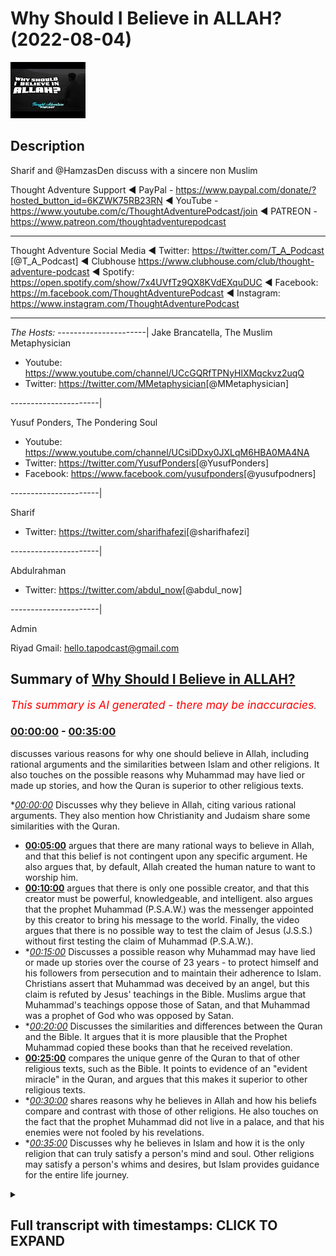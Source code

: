 # Why Should I Believe in ALLAH? (2022-08-04)

![alt Why Should I Believe in ALLAH?](jdS2lYUATtQ.jpg "Why Should I Believe in ALLAH?")

## Description

Sharif and @HamzasDen discuss with a sincere non Muslim

Thought Adventure Support
◄ PayPal - https://www.paypal.com/donate/?hosted_button_id=6KZWK75RB23RN 
◄ YouTube - https://www.youtube.com/c/ThoughtAdventurePodcast/join
◄ PATREON - https://www.patreon.com/thoughtadventurepodcast
____________________________________________________________________

Thought Adventure Social Media
◄ Twitter: https://twitter.com/T_A_Podcast​​ [@T_A_Podcast]
◄ Clubhouse https://www.clubhouse.com/club/thought-adventure-podcast
◄ Spotify: https://open.spotify.com/show/7x4UVfTz9QX8KVdEXquDUC
◄ Facebook: https://m.facebook.com/ThoughtAdventurePodcast
◄ Instagram: https://www.instagram.com/ThoughtAdventurePodcast​

----------------------------------------------------------------

*The Hosts:*
----------------------|
Jake Brancatella, The Muslim Metaphysician

- Youtube: https://www.youtube.com/channel/UCcGQRfTPNyHlXMqckvz2uqQ
- Twitter:  https://twitter.com/MMetaphysician​​ [@MMetaphysician]

----------------------|

Yusuf Ponders, The Pondering Soul

- Youtube: https://www.youtube.com/channel/UCsiDDxy0JXLqM6HBA0MA4NA
- Twitter: https://twitter.com/YusufPonders​​ [@YusufPonders]
- Facebook: https://www.facebook.com/yusufponders​ [@yusufpodners]

----------------------|

Sharif

- Twitter: https://twitter.com/sharifhafezi​​ [@sharifhafezi]

----------------------|

Abdulrahman

- Twitter: https://twitter.com/abdul_now​ [@abdul_now]

----------------------|

Admin

Riyad 
Gmail: hello.tapodcast@gmail.com

## Summary of [Why Should I Believe in ALLAH?](https://www.youtube.com/watch?v=jdS2lYUATtQ)


*<span style="color:red; font-size:125%">This summary is AI generated - there may be inaccuracies</span>. [](/)*

### [00:00:00](https://www.youtube.com/watch?v=jdS2lYUATtQ&t=0) - [00:35:00](https://www.youtube.com/watch?v=jdS2lYUATtQ&t=2100)

 discusses various reasons for why one should believe in Allah, including rational arguments and the similarities between Islam and other religions. It also touches on the possible reasons why Muhammad may have lied or made up stories, and how the Quran is superior to other religious texts.

**[00:00:00](https://www.youtube.com/watch?v=jdS2lYUATtQ&t=0)* Discusses why they believe in Allah, citing various rational arguments. They also mention how Christianity and Judaism share some similarities with the Quran.
* **[00:05:00](https://www.youtube.com/watch?v=jdS2lYUATtQ&t=300)** argues that there are many rational ways to believe in Allah, and that this belief is not contingent upon any specific argument. He also argues that, by default, Allah created the human nature to want to worship him.
* **[00:10:00](https://www.youtube.com/watch?v=jdS2lYUATtQ&t=600)**  argues that there is only one possible creator, and that this creator must be powerful, knowledgeable, and intelligent.  also argues that the prophet Muhammad (P.S.A.W.) was the messenger appointed by this creator to bring his message to the world. Finally, the video argues that there is no possible way to test the claim of Jesus (J.S.S.) without first testing the claim of Muhammad (P.S.A.W.).
* **[00:15:00](https://www.youtube.com/watch?v=jdS2lYUATtQ&t=900)* Discusses a possible reason why Muhammad may have lied or made up stories over the course of 23 years - to protect himself and his followers from persecution and to maintain their adherence to Islam. Christians assert that Muhammad was deceived by an angel, but this claim is refuted by Jesus' teachings in the Bible. Muslims argue that Muhammad's teachings oppose those of Satan, and that Muhammad was a prophet of God who was opposed by Satan.
* **[00:20:00](https://www.youtube.com/watch?v=jdS2lYUATtQ&t=1200)* Discusses the similarities and differences between the Quran and the Bible. It argues that it is more plausible that the Prophet Muhammad copied these books than that he received revelation.
* **[00:25:00](https://www.youtube.com/watch?v=jdS2lYUATtQ&t=1500)**  compares the unique genre of the Quran to that of other religious texts, such as the Bible. It points to evidence of an "evident miracle" in the Quran, and argues that this makes it superior to other religious texts.
* **[00:30:00](https://www.youtube.com/watch?v=jdS2lYUATtQ&t=1800)* shares reasons why he believes in Allah and how his beliefs compare and contrast with those of other religions. He also touches on the fact that the prophet Muhammad did not live in a palace, and that his enemies were not fooled by his revelations.
* **[00:35:00](https://www.youtube.com/watch?v=jdS2lYUATtQ&t=2100)* Discusses why he believes in Islam and how it is the only religion that can truly satisfy a person's mind and soul. Other religions may satisfy a person's whims and desires, but Islam provides guidance for the entire life journey.

<details><summary><h2>Full transcript with timestamps: CLICK TO EXPAND</h2></summary>

[0:00:00](https://youtu.be/jdS2lYUATtQ?t=0) hmm uh why do i believe in god because i  
[0:00:02](https://youtu.be/jdS2lYUATtQ?t=2) think it's  
[0:00:03](https://youtu.be/jdS2lYUATtQ?t=3) obvious it's rational  
[0:00:05](https://youtu.be/jdS2lYUATtQ?t=5) you know there's many different rational  
[0:00:08](https://youtu.be/jdS2lYUATtQ?t=8) arguments that justifies belief in the  
[0:00:09](https://youtu.be/jdS2lYUATtQ?t=9) creator so  
[0:00:11](https://youtu.be/jdS2lYUATtQ?t=11) yes if you want me to go for a whole  
[0:00:13](https://youtu.be/jdS2lYUATtQ?t=13) list of points and positions as to why i  
[0:00:16](https://youtu.be/jdS2lYUATtQ?t=16) believe it's rational  
[0:00:18](https://youtu.be/jdS2lYUATtQ?t=18) i can do but i think  
[0:00:21](https://youtu.be/jdS2lYUATtQ?t=21) there's a lot of strong rational  
[0:00:22](https://youtu.be/jdS2lYUATtQ?t=22) reasonable arguments  
[0:00:24](https://youtu.be/jdS2lYUATtQ?t=24) that make it very compelling and  
[0:00:26](https://youtu.be/jdS2lYUATtQ?t=26) convincing that a creator exists  
[0:00:37](https://youtu.be/jdS2lYUATtQ?t=37) equipment wasn't working my mic was not  
[0:00:39](https://youtu.be/jdS2lYUATtQ?t=39) working like i couldn't hear you well no  
[0:00:41](https://youtu.be/jdS2lYUATtQ?t=41) it's not my mic wasn't working i  
[0:00:42](https://youtu.be/jdS2lYUATtQ?t=42) couldn't hear you guys so it was okay  
[0:00:44](https://youtu.be/jdS2lYUATtQ?t=44) that's why cuz my bad i didn't really  
[0:00:46](https://youtu.be/jdS2lYUATtQ?t=46) mean that  
[0:00:47](https://youtu.be/jdS2lYUATtQ?t=47) um so like i've been like learning about  
[0:00:51](https://youtu.be/jdS2lYUATtQ?t=51) islam or whatever i just kind of like  
[0:00:52](https://youtu.be/jdS2lYUATtQ?t=52) got introduced to it or whatever  
[0:00:55](https://youtu.be/jdS2lYUATtQ?t=55) and i had like a few questions you know  
[0:00:57](https://youtu.be/jdS2lYUATtQ?t=57) is that fine if i ask them  
[0:01:00](https://youtu.be/jdS2lYUATtQ?t=60) ask your best question okay so why do  
[0:01:03](https://youtu.be/jdS2lYUATtQ?t=63) you guys personally believe in god like  
[0:01:05](https://youtu.be/jdS2lYUATtQ?t=65) just personally saying like  
[0:01:09](https://youtu.be/jdS2lYUATtQ?t=69) okay  
[0:01:11](https://youtu.be/jdS2lYUATtQ?t=71) why do i believe in or whatever why do  
[0:01:12](https://youtu.be/jdS2lYUATtQ?t=72) you believe in god  
[0:01:14](https://youtu.be/jdS2lYUATtQ?t=74) uh why do i believe in god because i  
[0:01:16](https://youtu.be/jdS2lYUATtQ?t=76) think it's  
[0:01:17](https://youtu.be/jdS2lYUATtQ?t=77) obvious it's rational  
[0:01:19](https://youtu.be/jdS2lYUATtQ?t=79) you know there's many different rational  
[0:01:22](https://youtu.be/jdS2lYUATtQ?t=82) arguments that justifies belief in the  
[0:01:23](https://youtu.be/jdS2lYUATtQ?t=83) creator so  
[0:01:25](https://youtu.be/jdS2lYUATtQ?t=85) yes if you want me to go for a whole  
[0:01:27](https://youtu.be/jdS2lYUATtQ?t=87) list of points and  
[0:01:29](https://youtu.be/jdS2lYUATtQ?t=89) positions as to why i believe it's  
[0:01:31](https://youtu.be/jdS2lYUATtQ?t=91) rational  
[0:01:32](https://youtu.be/jdS2lYUATtQ?t=92) i can do but i think uh  
[0:01:35](https://youtu.be/jdS2lYUATtQ?t=95) there's a lot of strong rational  
[0:01:36](https://youtu.be/jdS2lYUATtQ?t=96) reasonable arguments  
[0:01:38](https://youtu.be/jdS2lYUATtQ?t=98) that make it very compelling and  
[0:01:40](https://youtu.be/jdS2lYUATtQ?t=100) convincing that a creator exists what  
[0:01:43](https://youtu.be/jdS2lYUATtQ?t=103) would be like your strongest point i i  
[0:01:46](https://youtu.be/jdS2lYUATtQ?t=106) just like one of you so i i use like i  
[0:01:49](https://youtu.be/jdS2lYUATtQ?t=109) use i think what it is is that when you  
[0:01:51](https://youtu.be/jdS2lYUATtQ?t=111) whenever you look at any argument or any  
[0:01:53](https://youtu.be/jdS2lYUATtQ?t=113) position you want to look at it from all  
[0:01:56](https://youtu.be/jdS2lYUATtQ?t=116) different sides so  
[0:01:58](https://youtu.be/jdS2lYUATtQ?t=118) we have like various cosmological  
[0:01:59](https://youtu.be/jdS2lYUATtQ?t=119) arguments for the existence of god  
[0:02:01](https://youtu.be/jdS2lYUATtQ?t=121) transcendental arguments with the  
[0:02:02](https://youtu.be/jdS2lYUATtQ?t=122) existence of god you've got the various  
[0:02:05](https://youtu.be/jdS2lYUATtQ?t=125) um arguments based upon like how how we  
[0:02:09](https://youtu.be/jdS2lYUATtQ?t=129) have this previous information that  
[0:02:11](https://youtu.be/jdS2lYUATtQ?t=131) couldn't have arise except through the  
[0:02:13](https://youtu.be/jdS2lYUATtQ?t=133) uh through allah giving us the ability  
[0:02:15](https://youtu.be/jdS2lYUATtQ?t=135) to have this previous information that's  
[0:02:17](https://youtu.be/jdS2lYUATtQ?t=137) a complicated argument but i don't want  
[0:02:18](https://youtu.be/jdS2lYUATtQ?t=138) to go down that route at the moment  
[0:02:20](https://youtu.be/jdS2lYUATtQ?t=140) you've got arguments about the quran  
[0:02:22](https://youtu.be/jdS2lYUATtQ?t=142) about the prophecies about the  
[0:02:24](https://youtu.be/jdS2lYUATtQ?t=144) linguistic miracle you've got uh  
[0:02:27](https://youtu.be/jdS2lYUATtQ?t=147) evidences from the prophecies from the  
[0:02:29](https://youtu.be/jdS2lYUATtQ?t=149) prophet muhammad sallallahu alaihi  
[0:02:31](https://youtu.be/jdS2lYUATtQ?t=151) wasallam you look at his life you look  
[0:02:33](https://youtu.be/jdS2lYUATtQ?t=153) at what he did you look at the impact of  
[0:02:34](https://youtu.be/jdS2lYUATtQ?t=154) his message you take all of these  
[0:02:36](https://youtu.be/jdS2lYUATtQ?t=156) arguments together and you have a very  
[0:02:39](https://youtu.be/jdS2lYUATtQ?t=159) strong and compelling case that there  
[0:02:40](https://youtu.be/jdS2lYUATtQ?t=160) exists one creator allah  
[0:02:43](https://youtu.be/jdS2lYUATtQ?t=163) and that the prophet muhammad sallallahu  
[0:02:45](https://youtu.be/jdS2lYUATtQ?t=165) alaihi wasallam uh is a true prophet  
[0:02:48](https://youtu.be/jdS2lYUATtQ?t=168) from allah yeah so it's not just like  
[0:02:50](https://youtu.be/jdS2lYUATtQ?t=170) this one argument and that's it  
[0:02:54](https://youtu.be/jdS2lYUATtQ?t=174) it's a very simple syllogism  
[0:02:56](https://youtu.be/jdS2lYUATtQ?t=176) because as human beings we when we  
[0:02:58](https://youtu.be/jdS2lYUATtQ?t=178) investigate things we try to investigate  
[0:02:59](https://youtu.be/jdS2lYUATtQ?t=179) it from different angles and different  
[0:03:01](https://youtu.be/jdS2lYUATtQ?t=181) uh points of view and then from that we  
[0:03:03](https://youtu.be/jdS2lYUATtQ?t=183) get this conviction uncertainty  
[0:03:07](https://youtu.be/jdS2lYUATtQ?t=187) right  
[0:03:08](https://youtu.be/jdS2lYUATtQ?t=188) um  
[0:03:10](https://youtu.be/jdS2lYUATtQ?t=190) another uh question i had about  
[0:03:12](https://youtu.be/jdS2lYUATtQ?t=192) islam and like  
[0:03:15](https://youtu.be/jdS2lYUATtQ?t=195) what kind of confuses me about it so um  
[0:03:19](https://youtu.be/jdS2lYUATtQ?t=199) you know one of the i think like one of  
[0:03:21](https://youtu.be/jdS2lYUATtQ?t=201) the gripes that i kind of have is  
[0:03:23](https://youtu.be/jdS2lYUATtQ?t=203) how are you sure that like prophet  
[0:03:25](https://youtu.be/jdS2lYUATtQ?t=205) muhammed i'm not saying he made it all  
[0:03:28](https://youtu.be/jdS2lYUATtQ?t=208) up this is not me saying just like  
[0:03:30](https://youtu.be/jdS2lYUATtQ?t=210) theoretically speaking how do you  
[0:03:32](https://youtu.be/jdS2lYUATtQ?t=212) how do you know that prophet muhammad  
[0:03:34](https://youtu.be/jdS2lYUATtQ?t=214) did not know anything about judaism and  
[0:03:37](https://youtu.be/jdS2lYUATtQ?t=217) christianity when a lot of like what is  
[0:03:40](https://youtu.be/jdS2lYUATtQ?t=220) said in judaism and christianity  
[0:03:42](https://youtu.be/jdS2lYUATtQ?t=222) is in the quran  
[0:03:44](https://youtu.be/jdS2lYUATtQ?t=224) okay uh hamza's got a great answer to  
[0:03:47](https://youtu.be/jdS2lYUATtQ?t=227) this so i'm gonna but i just before  
[0:03:49](https://youtu.be/jdS2lYUATtQ?t=229) hamza jumps in  
[0:03:52](https://youtu.be/jdS2lYUATtQ?t=232) is uh  
[0:03:54](https://youtu.be/jdS2lYUATtQ?t=234) but i just wanna it's sort of  
[0:03:56](https://youtu.be/jdS2lYUATtQ?t=236) when we look at this question about the  
[0:03:57](https://youtu.be/jdS2lYUATtQ?t=237) prophet muhammad sallallahu alaihi  
[0:03:58](https://youtu.be/jdS2lYUATtQ?t=238) wasallam  
[0:04:08](https://youtu.be/jdS2lYUATtQ?t=248) i just want to just take a quick step  
[0:04:09](https://youtu.be/jdS2lYUATtQ?t=249) back christian christian are you a  
[0:04:10](https://youtu.be/jdS2lYUATtQ?t=250) theist you believe in do you believe in  
[0:04:12](https://youtu.be/jdS2lYUATtQ?t=252) a creator yeah i do yeah okay then uh  
[0:04:16](https://youtu.be/jdS2lYUATtQ?t=256) and you believe that there's good  
[0:04:17](https://youtu.be/jdS2lYUATtQ?t=257) reasons to believe in god as well don't  
[0:04:18](https://youtu.be/jdS2lYUATtQ?t=258) you yeah i mean the one thing that like  
[0:04:21](https://youtu.be/jdS2lYUATtQ?t=261) the reason why i do believe is creator  
[0:04:23](https://youtu.be/jdS2lYUATtQ?t=263) is because  
[0:04:25](https://youtu.be/jdS2lYUATtQ?t=265) um  
[0:04:26](https://youtu.be/jdS2lYUATtQ?t=266) nothing cannot just be something you  
[0:04:28](https://youtu.be/jdS2lYUATtQ?t=268) know what i'm saying like yeah  
[0:04:30](https://youtu.be/jdS2lYUATtQ?t=270) what what really get like the reason why  
[0:04:32](https://youtu.be/jdS2lYUATtQ?t=272) i believe it is  
[0:04:33](https://youtu.be/jdS2lYUATtQ?t=273) i think uh  
[0:04:34](https://youtu.be/jdS2lYUATtQ?t=274) it was one of the shakes that we're on  
[0:04:36](https://youtu.be/jdS2lYUATtQ?t=276) he had a good point i was watching some  
[0:04:38](https://youtu.be/jdS2lYUATtQ?t=278) of his stuff and he he had the argument  
[0:04:41](https://youtu.be/jdS2lYUATtQ?t=281) like  
[0:04:42](https://youtu.be/jdS2lYUATtQ?t=282) you know something has to be created  
[0:04:44](https://youtu.be/jdS2lYUATtQ?t=284) from something it can't just be nothing  
[0:04:46](https://youtu.be/jdS2lYUATtQ?t=286) you know what i'm saying  
[0:04:47](https://youtu.be/jdS2lYUATtQ?t=287) so i think that was where it was like  
[0:04:50](https://youtu.be/jdS2lYUATtQ?t=290) i kind of like that's where i kind of  
[0:04:52](https://youtu.be/jdS2lYUATtQ?t=292) think i stopped becoming an atheist you  
[0:04:54](https://youtu.be/jdS2lYUATtQ?t=294) know  
[0:04:55](https://youtu.be/jdS2lYUATtQ?t=295) yeah yeah no no i i i get because what  
[0:04:57](https://youtu.be/jdS2lYUATtQ?t=297) it is  
[0:04:59](https://youtu.be/jdS2lYUATtQ?t=299) i give this very simple analogy in an  
[0:05:01](https://youtu.be/jdS2lYUATtQ?t=301) example i said look imagine if you see  
[0:05:02](https://youtu.be/jdS2lYUATtQ?t=302) the painting of the mona lisa  
[0:05:05](https://youtu.be/jdS2lYUATtQ?t=305) yeah  
[0:05:06](https://youtu.be/jdS2lYUATtQ?t=306) and automatically your first gut  
[0:05:08](https://youtu.be/jdS2lYUATtQ?t=308) reaction your first you know uh  
[0:05:11](https://youtu.be/jdS2lYUATtQ?t=311) understanding about this painting is  
[0:05:13](https://youtu.be/jdS2lYUATtQ?t=313) that there is a painter yes very clear  
[0:05:16](https://youtu.be/jdS2lYUATtQ?t=316) very you know  
[0:05:18](https://youtu.be/jdS2lYUATtQ?t=318) you know you have a very reasonable  
[0:05:19](https://youtu.be/jdS2lYUATtQ?t=319) rational position on that now if i was  
[0:05:22](https://youtu.be/jdS2lYUATtQ?t=322) to ask the person well why what's your  
[0:05:25](https://youtu.be/jdS2lYUATtQ?t=325) rational thought process of how you come  
[0:05:27](https://youtu.be/jdS2lYUATtQ?t=327) to look at the painting and conclude  
[0:05:29](https://youtu.be/jdS2lYUATtQ?t=329) that there's a painter he might struggle  
[0:05:31](https://youtu.be/jdS2lYUATtQ?t=331) to articulate his rational you know  
[0:05:34](https://youtu.be/jdS2lYUATtQ?t=334) thought process but it doesn't make the  
[0:05:37](https://youtu.be/jdS2lYUATtQ?t=337) idea less rational  
[0:05:39](https://youtu.be/jdS2lYUATtQ?t=339) you know so i think a lot of people out  
[0:05:41](https://youtu.be/jdS2lYUATtQ?t=341) there have a rational basis for their  
[0:05:42](https://youtu.be/jdS2lYUATtQ?t=342) belief but may not necessarily  
[0:05:44](https://youtu.be/jdS2lYUATtQ?t=344) articulate it in like a contingency  
[0:05:46](https://youtu.be/jdS2lYUATtQ?t=346) argument or calam cosmological argument  
[0:05:48](https://youtu.be/jdS2lYUATtQ?t=348) or a transcendental argument but it but  
[0:05:50](https://youtu.be/jdS2lYUATtQ?t=350) if you look at those arguments  
[0:05:52](https://youtu.be/jdS2lYUATtQ?t=352) ultimately they boil down to this very  
[0:05:54](https://youtu.be/jdS2lYUATtQ?t=354) clear rational reaction that we come to  
[0:05:57](https://youtu.be/jdS2lYUATtQ?t=357) when we look around us and say yeah this  
[0:06:00](https://youtu.be/jdS2lYUATtQ?t=360) can't really come by chance this can't  
[0:06:01](https://youtu.be/jdS2lYUATtQ?t=361) really come by from nothing this can't  
[0:06:03](https://youtu.be/jdS2lYUATtQ?t=363) have just always existed there must be  
[0:06:05](https://youtu.be/jdS2lYUATtQ?t=365) something independent eternal who  
[0:06:08](https://youtu.be/jdS2lYUATtQ?t=368) created the universe out of choice so  
[0:06:10](https://youtu.be/jdS2lYUATtQ?t=370) you know that's that's quite clear now  
[0:06:13](https://youtu.be/jdS2lYUATtQ?t=373) obviously once we've concluded that then  
[0:06:15](https://youtu.be/jdS2lYUATtQ?t=375) then we're saying okay what's  
[0:06:17](https://youtu.be/jdS2lYUATtQ?t=377) is there a message that's going to be  
[0:06:19](https://youtu.be/jdS2lYUATtQ?t=379) given to us by this creator yeah so you  
[0:06:22](https://youtu.be/jdS2lYUATtQ?t=382) know should we expect some sort of  
[0:06:24](https://youtu.be/jdS2lYUATtQ?t=384) revelation i don't know what your  
[0:06:25](https://youtu.be/jdS2lYUATtQ?t=385) thoughts are about that should we expect  
[0:06:28](https://youtu.be/jdS2lYUATtQ?t=388) god to communicate to us or  
[0:06:31](https://youtu.be/jdS2lYUATtQ?t=391) you know we just left to it on our own  
[0:06:34](https://youtu.be/jdS2lYUATtQ?t=394) are you asking me like  
[0:06:36](https://youtu.be/jdS2lYUATtQ?t=396) yeah well you watch your thoughts yeah  
[0:06:39](https://youtu.be/jdS2lYUATtQ?t=399) i mean  
[0:06:43](https://youtu.be/jdS2lYUATtQ?t=403) i mean that's hard to say because i i i  
[0:06:45](https://youtu.be/jdS2lYUATtQ?t=405) don't know like i really don't know what  
[0:06:49](https://youtu.be/jdS2lYUATtQ?t=409) this creator his intentions would be  
[0:06:51](https://youtu.be/jdS2lYUATtQ?t=411) just to create us and just leave how  
[0:06:53](https://youtu.be/jdS2lYUATtQ?t=413) would you know  
[0:06:56](https://youtu.be/jdS2lYUATtQ?t=416) i don't know i don't know how there must  
[0:06:57](https://youtu.be/jdS2lYUATtQ?t=417) be a way how how could we possibly know  
[0:06:59](https://youtu.be/jdS2lYUATtQ?t=419) why the creator created us  
[0:07:01](https://youtu.be/jdS2lYUATtQ?t=421) was the only way we could know  
[0:07:04](https://youtu.be/jdS2lYUATtQ?t=424) if he told us why  
[0:07:06](https://youtu.be/jdS2lYUATtQ?t=426) have you revealed about himself so so we  
[0:07:10](https://youtu.be/jdS2lYUATtQ?t=430) have people in history who claim to resp  
[0:07:12](https://youtu.be/jdS2lYUATtQ?t=432) to have been revealed  
[0:07:13](https://youtu.be/jdS2lYUATtQ?t=433) information revealed to them from the  
[0:07:15](https://youtu.be/jdS2lYUATtQ?t=435) creator so we go back now to listen the  
[0:07:18](https://youtu.be/jdS2lYUATtQ?t=438) veracity of those claims to see whether  
[0:07:20](https://youtu.be/jdS2lYUATtQ?t=440) they're truthful or not now you made a  
[0:07:21](https://youtu.be/jdS2lYUATtQ?t=441) claim earlier so you asked the question  
[0:07:22](https://youtu.be/jdS2lYUATtQ?t=442) how do you know mohammed i'm just really  
[0:07:24](https://youtu.be/jdS2lYUATtQ?t=444) quick so really quickly i want to make  
[0:07:26](https://youtu.be/jdS2lYUATtQ?t=446) another quick point  
[0:07:28](https://youtu.be/jdS2lYUATtQ?t=448) to add on to this i think we can also  
[0:07:31](https://youtu.be/jdS2lYUATtQ?t=451) say not only is it because we know that  
[0:07:33](https://youtu.be/jdS2lYUATtQ?t=453) god it can informs us that's how we can  
[0:07:35](https://youtu.be/jdS2lYUATtQ?t=455) know but i also think because we are  
[0:07:38](https://youtu.be/jdS2lYUATtQ?t=458) created with a nature that wants to  
[0:07:40](https://youtu.be/jdS2lYUATtQ?t=460) worship yeah that's something that we  
[0:07:42](https://youtu.be/jdS2lYUATtQ?t=462) can all see isn't it it's not something  
[0:07:44](https://youtu.be/jdS2lYUATtQ?t=464) that's just simply uh you know we're  
[0:07:47](https://youtu.be/jdS2lYUATtQ?t=467) told that some people want to worship  
[0:07:49](https://youtu.be/jdS2lYUATtQ?t=469) but actually we see that for all  
[0:07:51](https://youtu.be/jdS2lYUATtQ?t=471) cultures and all times it seems to be a  
[0:07:53](https://youtu.be/jdS2lYUATtQ?t=473) basic  
[0:07:54](https://youtu.be/jdS2lYUATtQ?t=474) you know nature or basic position of the  
[0:07:57](https://youtu.be/jdS2lYUATtQ?t=477) human condition that people human beings  
[0:08:00](https://youtu.be/jdS2lYUATtQ?t=480) want to worship just like we need to eat  
[0:08:02](https://youtu.be/jdS2lYUATtQ?t=482) and drink just like people need to  
[0:08:03](https://youtu.be/jdS2lYUATtQ?t=483) procreate there's this innate desire to  
[0:08:06](https://youtu.be/jdS2lYUATtQ?t=486) want to worship now christian this is  
[0:08:08](https://youtu.be/jdS2lYUATtQ?t=488) where you pick you can put the two  
[0:08:10](https://youtu.be/jdS2lYUATtQ?t=490) together  
[0:08:11](https://youtu.be/jdS2lYUATtQ?t=491) if we believe that there's a creator  
[0:08:13](https://youtu.be/jdS2lYUATtQ?t=493) that exists and we believe therefore the  
[0:08:16](https://youtu.be/jdS2lYUATtQ?t=496) this creator created everything  
[0:08:18](https://youtu.be/jdS2lYUATtQ?t=498) including the human being then that also  
[0:08:20](https://youtu.be/jdS2lYUATtQ?t=500) means  
[0:08:21](https://youtu.be/jdS2lYUATtQ?t=501) by default he created the human nature  
[0:08:23](https://youtu.be/jdS2lYUATtQ?t=503) to want to worship  
[0:08:25](https://youtu.be/jdS2lYUATtQ?t=505) to want and that desire to form a  
[0:08:28](https://youtu.be/jdS2lYUATtQ?t=508) relationship or sanctify or revere the  
[0:08:31](https://youtu.be/jdS2lYUATtQ?t=511) creator would you not agree christian  
[0:08:34](https://youtu.be/jdS2lYUATtQ?t=514) yeah yeah  
[0:08:36](https://youtu.be/jdS2lYUATtQ?t=516) so so therefore why would allah or the  
[0:08:39](https://youtu.be/jdS2lYUATtQ?t=519) creator give us this desire without  
[0:08:42](https://youtu.be/jdS2lYUATtQ?t=522) telling us how to fulfill it properly  
[0:08:45](https://youtu.be/jdS2lYUATtQ?t=525) because if we don't  
[0:08:47](https://youtu.be/jdS2lYUATtQ?t=527) if we if we're just left with this  
[0:08:49](https://youtu.be/jdS2lYUATtQ?t=529) desire wanting to worship we might do  
[0:08:51](https://youtu.be/jdS2lYUATtQ?t=531) all crazy stuff like people back in the  
[0:08:53](https://youtu.be/jdS2lYUATtQ?t=533) day used to sacrifice virgins to the  
[0:08:56](https://youtu.be/jdS2lYUATtQ?t=536) river nile yeah or little kids on the  
[0:08:59](https://youtu.be/jdS2lYUATtQ?t=539) side of volcanoes yeah so they think  
[0:09:01](https://youtu.be/jdS2lYUATtQ?t=541) they're revering something so  
[0:09:04](https://youtu.be/jdS2lYUATtQ?t=544) we as human beings we need guidance  
[0:09:07](https://youtu.be/jdS2lYUATtQ?t=547) it's like inbuilt within us to desire  
[0:09:10](https://youtu.be/jdS2lYUATtQ?t=550) that relationship we can't form that  
[0:09:12](https://youtu.be/jdS2lYUATtQ?t=552) relationship we have to be told how to  
[0:09:14](https://youtu.be/jdS2lYUATtQ?t=554) form that relationship from the one who  
[0:09:16](https://youtu.be/jdS2lYUATtQ?t=556) created us  
[0:09:17](https://youtu.be/jdS2lYUATtQ?t=557) i.e our creator  
[0:09:19](https://youtu.be/jdS2lYUATtQ?t=559) you agree  
[0:09:21](https://youtu.be/jdS2lYUATtQ?t=561) yes yeah so so now then the question  
[0:09:25](https://youtu.be/jdS2lYUATtQ?t=565) becomes uh which is what i think what  
[0:09:27](https://youtu.be/jdS2lYUATtQ?t=567) hamza is pushing into  
[0:09:28](https://youtu.be/jdS2lYUATtQ?t=568) is okay we've got these candidates now  
[0:09:31](https://youtu.be/jdS2lYUATtQ?t=571) yeah you know you've got the candidacies  
[0:09:34](https://youtu.be/jdS2lYUATtQ?t=574) of like polytheistic religions you've  
[0:09:36](https://youtu.be/jdS2lYUATtQ?t=576) got candidacies of  
[0:09:38](https://youtu.be/jdS2lYUATtQ?t=578) uh certain types of anthropomorphic  
[0:09:42](https://youtu.be/jdS2lYUATtQ?t=582) morphic type religions you know  
[0:09:44](https://youtu.be/jdS2lYUATtQ?t=584) religions which make god into a human  
[0:09:46](https://youtu.be/jdS2lYUATtQ?t=586) being or creature then you've got  
[0:09:48](https://youtu.be/jdS2lYUATtQ?t=588) religions which are monotheistic now in  
[0:09:51](https://youtu.be/jdS2lYUATtQ?t=591) that  
[0:09:52](https://youtu.be/jdS2lYUATtQ?t=592) in that  
[0:09:53](https://youtu.be/jdS2lYUATtQ?t=593) general broad categorization i would say  
[0:09:56](https://youtu.be/jdS2lYUATtQ?t=596) polytheistic religions  
[0:09:58](https://youtu.be/jdS2lYUATtQ?t=598) i would throw away  
[0:09:59](https://youtu.be/jdS2lYUATtQ?t=599) or not throw away i'd filter out because  
[0:10:01](https://youtu.be/jdS2lYUATtQ?t=601) i just don't think you can have more  
[0:10:04](https://youtu.be/jdS2lYUATtQ?t=604) than one creator i don't think the  
[0:10:05](https://youtu.be/jdS2lYUATtQ?t=605) universe the universe operates in such a  
[0:10:08](https://youtu.be/jdS2lYUATtQ?t=608) fine finely tuned system  
[0:10:11](https://youtu.be/jdS2lYUATtQ?t=611) that it implies a soul creator and also  
[0:10:14](https://youtu.be/jdS2lYUATtQ?t=614) there's some logical problems of having  
[0:10:16](https://youtu.be/jdS2lYUATtQ?t=616) two unlimited independent creators  
[0:10:20](https://youtu.be/jdS2lYUATtQ?t=620) yeah  
[0:10:21](https://youtu.be/jdS2lYUATtQ?t=621) yeah  
[0:10:21](https://youtu.be/jdS2lYUATtQ?t=621) yeah so then so then i'm really looking  
[0:10:24](https://youtu.be/jdS2lYUATtQ?t=624) for monotheistic religions i'm looking  
[0:10:26](https://youtu.be/jdS2lYUATtQ?t=626) for a religion that's that claims to be  
[0:10:29](https://youtu.be/jdS2lYUATtQ?t=629) from one soul creator yeah  
[0:10:32](https://youtu.be/jdS2lYUATtQ?t=632) so now i'm looking for that one now out  
[0:10:34](https://youtu.be/jdS2lYUATtQ?t=634) of that one how many religions would you  
[0:10:36](https://youtu.be/jdS2lYUATtQ?t=636) say are  
[0:10:38](https://youtu.be/jdS2lYUATtQ?t=638) purely  
[0:10:39](https://youtu.be/jdS2lYUATtQ?t=639) monotheistic  
[0:10:43](https://youtu.be/jdS2lYUATtQ?t=643) or  
[0:10:44](https://youtu.be/jdS2lYUATtQ?t=644) judaism or islam  
[0:10:46](https://youtu.be/jdS2lYUATtQ?t=646) right so you got two yeah this the  
[0:10:49](https://youtu.be/jdS2lYUATtQ?t=649) second thing that i'd probably look at  
[0:10:51](https://youtu.be/jdS2lYUATtQ?t=651) oh the second third or fourth thing that  
[0:10:52](https://youtu.be/jdS2lYUATtQ?t=652) i'd look at is okay if i'm going to have  
[0:10:55](https://youtu.be/jdS2lYUATtQ?t=655) if there's going to be guidance that's  
[0:10:57](https://youtu.be/jdS2lYUATtQ?t=657) going to be sent to the creator  
[0:10:59](https://youtu.be/jdS2lYUATtQ?t=659) two human beings would it be just sent  
[0:11:01](https://youtu.be/jdS2lYUATtQ?t=661) to a small group of people or would it  
[0:11:03](https://youtu.be/jdS2lYUATtQ?t=663) be sent to the whole of mankind  
[0:11:09](https://youtu.be/jdS2lYUATtQ?t=669) why would it be  
[0:11:11](https://youtu.be/jdS2lYUATtQ?t=671) worse if he sent it to the  
[0:11:13](https://youtu.be/jdS2lYUATtQ?t=673) whole mankind just wondering why no no i  
[0:11:16](https://youtu.be/jdS2lYUATtQ?t=676) don't think it's worse if it would be i  
[0:11:17](https://youtu.be/jdS2lYUATtQ?t=677) think i think that's how it should be i  
[0:11:19](https://youtu.be/jdS2lYUATtQ?t=679) think if human beings all human beings  
[0:11:21](https://youtu.be/jdS2lYUATtQ?t=681) desire to worship  
[0:11:23](https://youtu.be/jdS2lYUATtQ?t=683) you know then i would assume that the  
[0:11:26](https://youtu.be/jdS2lYUATtQ?t=686) revelation given to us by god  
[0:11:29](https://youtu.be/jdS2lYUATtQ?t=689) would in origin be for all of human  
[0:11:31](https://youtu.be/jdS2lYUATtQ?t=691) beings  
[0:11:32](https://youtu.be/jdS2lYUATtQ?t=692) how to live our life how to live the  
[0:11:34](https://youtu.be/jdS2lYUATtQ?t=694) good life how to worship should be for  
[0:11:35](https://youtu.be/jdS2lYUATtQ?t=695) all human beings not for a select group  
[0:11:38](https://youtu.be/jdS2lYUATtQ?t=698) yeah yeah yeah okay so  
[0:11:41](https://youtu.be/jdS2lYUATtQ?t=701) so that then then i'm thinking well hold  
[0:11:43](https://youtu.be/jdS2lYUATtQ?t=703) on judaism  
[0:11:44](https://youtu.be/jdS2lYUATtQ?t=704) isn't really for everybody jews  
[0:11:47](https://youtu.be/jdS2lYUATtQ?t=707) themselves say no this is  
[0:11:49](https://youtu.be/jdS2lYUATtQ?t=709) specific religious practices only for  
[0:11:51](https://youtu.be/jdS2lYUATtQ?t=711) our group  
[0:11:52](https://youtu.be/jdS2lYUATtQ?t=712) yeah  
[0:11:53](https://youtu.be/jdS2lYUATtQ?t=713) whereas islam says  
[0:11:55](https://youtu.be/jdS2lYUATtQ?t=715) no  
[0:11:56](https://youtu.be/jdS2lYUATtQ?t=716) this is a revelation that's given for  
[0:11:58](https://youtu.be/jdS2lYUATtQ?t=718) all of mankind as a mercy for them and  
[0:12:01](https://youtu.be/jdS2lYUATtQ?t=721) as a way for them to  
[0:12:02](https://youtu.be/jdS2lYUATtQ?t=722) seek their relationship with allah with  
[0:12:05](https://youtu.be/jdS2lYUATtQ?t=725) their lord  
[0:12:07](https://youtu.be/jdS2lYUATtQ?t=727) yeah so  
[0:12:08](https://youtu.be/jdS2lYUATtQ?t=728) so now so now i've really narrowed it  
[0:12:11](https://youtu.be/jdS2lYUATtQ?t=731) down to a position of one  
[0:12:13](https://youtu.be/jdS2lYUATtQ?t=733) yeah  
[0:12:14](https://youtu.be/jdS2lYUATtQ?t=734) so so the next maybe some issues related  
[0:12:17](https://youtu.be/jdS2lYUATtQ?t=737) to the issues of okay how can i justify  
[0:12:19](https://youtu.be/jdS2lYUATtQ?t=739) that one religion i islam maybe a  
[0:12:22](https://youtu.be/jdS2lYUATtQ?t=742) contention that you have  
[0:12:24](https://youtu.be/jdS2lYUATtQ?t=744) is the one about well could the prophet  
[0:12:26](https://youtu.be/jdS2lYUATtQ?t=746) muhammad sallallahu alaihi wasallam just  
[0:12:29](https://youtu.be/jdS2lYUATtQ?t=749) have copied the bible  
[0:12:31](https://youtu.be/jdS2lYUATtQ?t=751) uh or the torah or the injil or things  
[0:12:34](https://youtu.be/jdS2lYUATtQ?t=754) like that  
[0:12:35](https://youtu.be/jdS2lYUATtQ?t=755) and developed their own you know their  
[0:12:38](https://youtu.be/jdS2lYUATtQ?t=758) own monotheistic religion which seems to  
[0:12:41](https://youtu.be/jdS2lYUATtQ?t=761) perfectly accord  
[0:12:43](https://youtu.be/jdS2lYUATtQ?t=763) to what we would what is within our  
[0:12:45](https://youtu.be/jdS2lYUATtQ?t=765) nature as human beings and also seems to  
[0:12:49](https://youtu.be/jdS2lYUATtQ?t=769) have  
[0:12:50](https://youtu.be/jdS2lYUATtQ?t=770) you know  
[0:12:51](https://youtu.be/jdS2lYUATtQ?t=771) removed all the problematic aspects of  
[0:12:54](https://youtu.be/jdS2lYUATtQ?t=774) those other religions like trinitarian  
[0:12:56](https://youtu.be/jdS2lYUATtQ?t=776) christianity  
[0:12:57](https://youtu.be/jdS2lYUATtQ?t=777) or the selective  
[0:13:00](https://youtu.be/jdS2lYUATtQ?t=780) you know uh revelation only given to a  
[0:13:02](https://youtu.be/jdS2lYUATtQ?t=782) select group of people like in judaism  
[0:13:05](https://youtu.be/jdS2lYUATtQ?t=785) yeah yeah  
[0:13:06](https://youtu.be/jdS2lYUATtQ?t=786) hamza i don't know if you want to take  
[0:13:07](https://youtu.be/jdS2lYUATtQ?t=787) it from there i've set him up for you  
[0:13:10](https://youtu.be/jdS2lYUATtQ?t=790) thank you  
[0:13:11](https://youtu.be/jdS2lYUATtQ?t=791) okay so what you're basically saying  
[0:13:13](https://youtu.be/jdS2lYUATtQ?t=793) kids could the prophet saw some replied  
[0:13:16](https://youtu.be/jdS2lYUATtQ?t=796) i've seen yeah i i'm not saying he did  
[0:13:19](https://youtu.be/jdS2lYUATtQ?t=799) but like i'm just saying theoretically  
[0:13:22](https://youtu.be/jdS2lYUATtQ?t=802) that could be the possibility you know  
[0:13:23](https://youtu.be/jdS2lYUATtQ?t=803) what i'm saying  
[0:13:25](https://youtu.be/jdS2lYUATtQ?t=805) four possibilities yeah are you a  
[0:13:27](https://youtu.be/jdS2lYUATtQ?t=807) christian are you just calling yourself  
[0:13:28](https://youtu.be/jdS2lYUATtQ?t=808) christian no no my name is really just  
[0:13:30](https://youtu.be/jdS2lYUATtQ?t=810) christian i'm not  
[0:13:32](https://youtu.be/jdS2lYUATtQ?t=812) i'm  
[0:13:33](https://youtu.be/jdS2lYUATtQ?t=813) i am not a christian no i don't believe  
[0:13:36](https://youtu.be/jdS2lYUATtQ?t=816) in christianity i've  
[0:13:38](https://youtu.be/jdS2lYUATtQ?t=818) i've read it no i don't i didn't read  
[0:13:39](https://youtu.be/jdS2lYUATtQ?t=819) all of this but there's a lot of  
[0:13:41](https://youtu.be/jdS2lYUATtQ?t=821) contradictions in it and i just don't  
[0:13:43](https://youtu.be/jdS2lYUATtQ?t=823) there's no way i could really believe in  
[0:13:44](https://youtu.be/jdS2lYUATtQ?t=824) it to be honest yeah that was my  
[0:13:46](https://youtu.be/jdS2lYUATtQ?t=826) sentiment to be honest with you  
[0:13:48](https://youtu.be/jdS2lYUATtQ?t=828) um going back to your original question  
[0:13:50](https://youtu.be/jdS2lYUATtQ?t=830) sorry i'll come to this point you asked  
[0:13:52](https://youtu.be/jdS2lYUATtQ?t=832) why i believe in god or why believe in a  
[0:13:53](https://youtu.be/jdS2lYUATtQ?t=833) god yeah because i never used to i've  
[0:13:55](https://youtu.be/jdS2lYUATtQ?t=835) just been an atheist yeah yeah uh i  
[0:13:57](https://youtu.be/jdS2lYUATtQ?t=837) don't believe this universe could exist  
[0:13:58](https://youtu.be/jdS2lYUATtQ?t=838) without a creator standard  
[0:14:00](https://youtu.be/jdS2lYUATtQ?t=840) yeah that's my evidence prove god the  
[0:14:02](https://youtu.be/jdS2lYUATtQ?t=842) universe  
[0:14:04](https://youtu.be/jdS2lYUATtQ?t=844) prove god creation for me  
[0:14:06](https://youtu.be/jdS2lYUATtQ?t=846) as a star pretend  
[0:14:08](https://youtu.be/jdS2lYUATtQ?t=848) all right  
[0:14:10](https://youtu.be/jdS2lYUATtQ?t=850) just as i can exist without a mother i  
[0:14:12](https://youtu.be/jdS2lYUATtQ?t=852) don't think the universe could exist  
[0:14:13](https://youtu.be/jdS2lYUATtQ?t=853) without a creator  
[0:14:14](https://youtu.be/jdS2lYUATtQ?t=854) necessary you forget what the other kids  
[0:14:15](https://youtu.be/jdS2lYUATtQ?t=855) were saying necessary something  
[0:14:16](https://youtu.be/jdS2lYUATtQ?t=856) necessary created everything this  
[0:14:18](https://youtu.be/jdS2lYUATtQ?t=858) necessary being must be powerful  
[0:14:20](https://youtu.be/jdS2lYUATtQ?t=860) knowledgeable intelligent have a will  
[0:14:22](https://youtu.be/jdS2lYUATtQ?t=862) and and then we see people claiming to  
[0:14:24](https://youtu.be/jdS2lYUATtQ?t=864) be messages of this creator so i test  
[0:14:26](https://youtu.be/jdS2lYUATtQ?t=866) the veracity of the claim and hear where  
[0:14:27](https://youtu.be/jdS2lYUATtQ?t=867) we are because there's no probably  
[0:14:28](https://youtu.be/jdS2lYUATtQ?t=868) testing the claim of jesus when jesus  
[0:14:30](https://youtu.be/jdS2lYUATtQ?t=870) never came to me yeah i'm an englishman  
[0:14:32](https://youtu.be/jdS2lYUATtQ?t=872) jesus didn't come for me jesus came to  
[0:14:33](https://youtu.be/jdS2lYUATtQ?t=873) the jews no from testing the claim of  
[0:14:36](https://youtu.be/jdS2lYUATtQ?t=876) moses moses went to the children of  
[0:14:38](https://youtu.be/jdS2lYUATtQ?t=878) israel they come to me abraham went to  
[0:14:40](https://youtu.be/jdS2lYUATtQ?t=880) his people no one to his people only one  
[0:14:42](https://youtu.be/jdS2lYUATtQ?t=882) messenger in history ever claimed to  
[0:14:43](https://youtu.be/jdS2lYUATtQ?t=883) come to the whole world and that was  
[0:14:44](https://youtu.be/jdS2lYUATtQ?t=884) mohammed peace and blessed me upon him  
[0:14:46](https://youtu.be/jdS2lYUATtQ?t=886) so it's like that's the messenger i need  
[0:14:48](https://youtu.be/jdS2lYUATtQ?t=888) to test because no other messenger came  
[0:14:49](https://youtu.be/jdS2lYUATtQ?t=889) to me yeah yeah so that that's how i  
[0:14:52](https://youtu.be/jdS2lYUATtQ?t=892) narrow it down if i'm looking for a  
[0:14:54](https://youtu.be/jdS2lYUATtQ?t=894) message from the creator and only one  
[0:14:55](https://youtu.be/jdS2lYUATtQ?t=895) messenger ever claimed to come for me  
[0:14:57](https://youtu.be/jdS2lYUATtQ?t=897) let's test his claim  
[0:14:58](https://youtu.be/jdS2lYUATtQ?t=898) so he claimed that there's a 1400 years  
[0:15:00](https://youtu.be/jdS2lYUATtQ?t=900) ago an angel came to him told him he's a  
[0:15:02](https://youtu.be/jdS2lYUATtQ?t=902) messenger of god to the people and he's  
[0:15:03](https://youtu.be/jdS2lYUATtQ?t=903) to go down to the pagans and tell him to  
[0:15:04](https://youtu.be/jdS2lYUATtQ?t=904) stop worshiping idols and worship the  
[0:15:06](https://youtu.be/jdS2lYUATtQ?t=906) one god of abraham yeah that's what he  
[0:15:08](https://youtu.be/jdS2lYUATtQ?t=908) was told to do so there's four  
[0:15:10](https://youtu.be/jdS2lYUATtQ?t=910) possibilities one he's crazy delusional  
[0:15:13](https://youtu.be/jdS2lYUATtQ?t=913) visions of angels thinking he's seeing  
[0:15:14](https://youtu.be/jdS2lYUATtQ?t=914) angels telling him what to do and in  
[0:15:15](https://youtu.be/jdS2lYUATtQ?t=915) fact it's all in his head yeah one  
[0:15:17](https://youtu.be/jdS2lYUATtQ?t=917) option option number two he's deceived  
[0:15:20](https://youtu.be/jdS2lYUATtQ?t=920) this is a christian claim that he's  
[0:15:21](https://youtu.be/jdS2lYUATtQ?t=921) deceived a demon pretending to be an  
[0:15:23](https://youtu.be/jdS2lYUATtQ?t=923) angel to fool him into believing he's  
[0:15:24](https://youtu.be/jdS2lYUATtQ?t=924) the messenger of god but in fact he's a  
[0:15:25](https://youtu.be/jdS2lYUATtQ?t=925) messenger of the devil and the quran is  
[0:15:27](https://youtu.be/jdS2lYUATtQ?t=927) from the devil and islam is from the  
[0:15:28](https://youtu.be/jdS2lYUATtQ?t=928) devil  
[0:15:29](https://youtu.be/jdS2lYUATtQ?t=929) that's option number two yeah after the  
[0:15:31](https://youtu.be/jdS2lYUATtQ?t=931) question number three he's lying making  
[0:15:32](https://youtu.be/jdS2lYUATtQ?t=932) it all up yeah he's pretending an angel  
[0:15:35](https://youtu.be/jdS2lYUATtQ?t=935) came to him there was no angel he's gone  
[0:15:37](https://youtu.be/jdS2lYUATtQ?t=937) down pretending acting like he's a  
[0:15:39](https://youtu.be/jdS2lYUATtQ?t=939) prophet claiming prophethood trying to  
[0:15:41](https://youtu.be/jdS2lYUATtQ?t=941) get people to follow him and such and  
[0:15:42](https://youtu.be/jdS2lYUATtQ?t=942) such yeah  
[0:15:44](https://youtu.be/jdS2lYUATtQ?t=944) and over 23 years he invented the quran  
[0:15:46](https://youtu.be/jdS2lYUATtQ?t=946) and claimed it was from god  
[0:15:48](https://youtu.be/jdS2lYUATtQ?t=948) yeah or four he's telling the truth an  
[0:15:50](https://youtu.be/jdS2lYUATtQ?t=950) angel comes from the cave he's a  
[0:15:51](https://youtu.be/jdS2lYUATtQ?t=951) messenger of god and that's how  
[0:15:53](https://youtu.be/jdS2lYUATtQ?t=953) yeah so  
[0:15:54](https://youtu.be/jdS2lYUATtQ?t=954) these are four options broken down yeah  
[0:15:57](https://youtu.be/jdS2lYUATtQ?t=957) hold on  
[0:15:59](https://youtu.be/jdS2lYUATtQ?t=959) we can easily dismiss the crazy claim  
[0:16:00](https://youtu.be/jdS2lYUATtQ?t=960) because this is a revelation over 23  
[0:16:02](https://youtu.be/jdS2lYUATtQ?t=962) years this is not just like something  
[0:16:03](https://youtu.be/jdS2lYUATtQ?t=963) that happened like one guy came out the  
[0:16:05](https://youtu.be/jdS2lYUATtQ?t=965) cave and that's it because people seem  
[0:16:06](https://youtu.be/jdS2lYUATtQ?t=966) to think that he had just one visitation  
[0:16:08](https://youtu.be/jdS2lYUATtQ?t=968) in a cave and that was the whole of  
[0:16:10](https://youtu.be/jdS2lYUATtQ?t=970) islam no 23 years he received visitation  
[0:16:12](https://youtu.be/jdS2lYUATtQ?t=972) there was witnesses to when he received  
[0:16:13](https://youtu.be/jdS2lYUATtQ?t=973) the revelation they could see his  
[0:16:15](https://youtu.be/jdS2lYUATtQ?t=975) demeanor change you could see the sweat  
[0:16:17](https://youtu.be/jdS2lYUATtQ?t=977) and the you could see the camel take the  
[0:16:19](https://youtu.be/jdS2lYUATtQ?t=979) weight when he was receiving revelation  
[0:16:21](https://youtu.be/jdS2lYUATtQ?t=981) yeah so there's witnesses to him  
[0:16:22](https://youtu.be/jdS2lYUATtQ?t=982) receiving revelation that's the first  
[0:16:24](https://youtu.be/jdS2lYUATtQ?t=984) thing but anyway so how is it so really  
[0:16:26](https://youtu.be/jdS2lYUATtQ?t=986) quick i think christian wants to ask a  
[0:16:28](https://youtu.be/jdS2lYUATtQ?t=988) question on what you did  
[0:16:30](https://youtu.be/jdS2lYUATtQ?t=990) sorry okay okay okay this is what i want  
[0:16:33](https://youtu.be/jdS2lYUATtQ?t=993) to ask so why do you specifically not  
[0:16:36](https://youtu.be/jdS2lYUATtQ?t=996) believe it's devil right i'm not saying  
[0:16:38](https://youtu.be/jdS2lYUATtQ?t=998) this  
[0:16:39](https://youtu.be/jdS2lYUATtQ?t=999) i'm not specifically i'm not saying it  
[0:16:41](https://youtu.be/jdS2lYUATtQ?t=1001) is or whatever you believe  
[0:16:44](https://youtu.be/jdS2lYUATtQ?t=1004) okay  
[0:16:45](https://youtu.be/jdS2lYUATtQ?t=1005) you know what i'm saying like why didn't  
[0:16:46](https://youtu.be/jdS2lYUATtQ?t=1006) you believe it you know okay the only  
[0:16:48](https://youtu.be/jdS2lYUATtQ?t=1008) people who make this claim are  
[0:16:49](https://youtu.be/jdS2lYUATtQ?t=1009) christians yeah  
[0:16:51](https://youtu.be/jdS2lYUATtQ?t=1011) and the bible says jesus jesus can't do  
[0:16:52](https://youtu.be/jdS2lYUATtQ?t=1012) jesus says in the bible the devil can't  
[0:16:54](https://youtu.be/jdS2lYUATtQ?t=1014) do what the christians claiming happened  
[0:16:58](https://youtu.be/jdS2lYUATtQ?t=1018) like talking having revelations no that  
[0:17:01](https://youtu.be/jdS2lYUATtQ?t=1021) no satan cannot stand against himself a  
[0:17:02](https://youtu.be/jdS2lYUATtQ?t=1022) house is divided cannot stand because  
[0:17:04](https://youtu.be/jdS2lYUATtQ?t=1024) jesus was accused of the same thing the  
[0:17:06](https://youtu.be/jdS2lYUATtQ?t=1026) jews came to him and said  
[0:17:07](https://youtu.be/jdS2lYUATtQ?t=1027) when he was when he was casting out  
[0:17:09](https://youtu.be/jdS2lYUATtQ?t=1029) demons he said oh this is beasley bug uh  
[0:17:11](https://youtu.be/jdS2lYUATtQ?t=1031) expelling uh demons basically it's a  
[0:17:13](https://youtu.be/jdS2lYUATtQ?t=1033) it's a charade it's a devil pretending  
[0:17:16](https://youtu.be/jdS2lYUATtQ?t=1036) to expel demons to create this idea and  
[0:17:18](https://youtu.be/jdS2lYUATtQ?t=1038) jesus turned to them and said uh satan  
[0:17:21](https://youtu.be/jdS2lYUATtQ?t=1041) cannot status oppose himself state satan  
[0:17:23](https://youtu.be/jdS2lYUATtQ?t=1043) kind of stand against himself a house  
[0:17:24](https://youtu.be/jdS2lYUATtQ?t=1044) that is divided cannot stand so they  
[0:17:27](https://youtu.be/jdS2lYUATtQ?t=1047) understood what he meant so jesus says  
[0:17:28](https://youtu.be/jdS2lYUATtQ?t=1048) in the bible because he's only  
[0:17:29](https://youtu.be/jdS2lYUATtQ?t=1049) christians to make this claim satan  
[0:17:31](https://youtu.be/jdS2lYUATtQ?t=1051) cannot oppose himself when you read the  
[0:17:33](https://youtu.be/jdS2lYUATtQ?t=1053) quran it completely opposes satan curses  
[0:17:35](https://youtu.be/jdS2lYUATtQ?t=1055) satan until you seek refuge from satan  
[0:17:38](https://youtu.be/jdS2lYUATtQ?t=1058) why would satan want you to know he  
[0:17:39](https://youtu.be/jdS2lYUATtQ?t=1059) exists when he's your sworn enemy why  
[0:17:42](https://youtu.be/jdS2lYUATtQ?t=1062) would satan want pagan arabs to start  
[0:17:44](https://youtu.be/jdS2lYUATtQ?t=1064) worshiping god why would sage satan want  
[0:17:47](https://youtu.be/jdS2lYUATtQ?t=1067) the people to stop doing all the  
[0:17:48](https://youtu.be/jdS2lYUATtQ?t=1068) debauchery  
[0:17:49](https://youtu.be/jdS2lYUATtQ?t=1069) and and be civil and kind and and why i  
[0:17:52](https://youtu.be/jdS2lYUATtQ?t=1072) would say to want these things he wants  
[0:17:53](https://youtu.be/jdS2lYUATtQ?t=1073) chaos why would he want this why we  
[0:17:55](https://youtu.be/jdS2lYUATtQ?t=1075) don't want people knowing about the god  
[0:17:56](https://youtu.be/jdS2lYUATtQ?t=1076) of abraham and to worship the god of  
[0:17:58](https://youtu.be/jdS2lYUATtQ?t=1078) abraham it didn't make no sense  
[0:17:59](https://youtu.be/jdS2lYUATtQ?t=1079) whatsoever so the claim is refuted by  
[0:18:01](https://youtu.be/jdS2lYUATtQ?t=1081) jesus in the bible and it's only  
[0:18:03](https://youtu.be/jdS2lYUATtQ?t=1083) christians that make this claim anyway  
[0:18:04](https://youtu.be/jdS2lYUATtQ?t=1084) and that doesn't stack up when you look  
[0:18:06](https://youtu.be/jdS2lYUATtQ?t=1086) at the teachings of islam it's not  
[0:18:07](https://youtu.be/jdS2lYUATtQ?t=1087) teaching that's teaching complete  
[0:18:08](https://youtu.be/jdS2lYUATtQ?t=1088) opposite of what satan would represent  
[0:18:11](https://youtu.be/jdS2lYUATtQ?t=1091) right now okay yeah all right i i  
[0:18:14](https://youtu.be/jdS2lYUATtQ?t=1094) believe you when it says okay yeah that  
[0:18:16](https://youtu.be/jdS2lYUATtQ?t=1096) i agree with you yeah  
[0:18:18](https://youtu.be/jdS2lYUATtQ?t=1098) yeah  
[0:18:19](https://youtu.be/jdS2lYUATtQ?t=1099) look it comes down to two things he's  
[0:18:21](https://youtu.be/jdS2lYUATtQ?t=1101) ever lying or telling the truth  
[0:18:23](https://youtu.be/jdS2lYUATtQ?t=1103) right  
[0:18:25](https://youtu.be/jdS2lYUATtQ?t=1105) so then we'd look at the character why  
[0:18:26](https://youtu.be/jdS2lYUATtQ?t=1106) would he lie was he a known liar was he  
[0:18:29](https://youtu.be/jdS2lYUATtQ?t=1109) somebody who who usually made up stories  
[0:18:31](https://youtu.be/jdS2lYUATtQ?t=1111) did he have something to gain by this  
[0:18:33](https://youtu.be/jdS2lYUATtQ?t=1113) lie did he benefit from this lie  
[0:18:36](https://youtu.be/jdS2lYUATtQ?t=1116) the only the only thing i could say  
[0:18:39](https://youtu.be/jdS2lYUATtQ?t=1119) maybe he did benefit from  
[0:18:41](https://youtu.be/jdS2lYUATtQ?t=1121) is being maybe he was like a type person  
[0:18:44](https://youtu.be/jdS2lYUATtQ?t=1124) that wanted to be me uh wanted to be  
[0:18:46](https://youtu.be/jdS2lYUATtQ?t=1126) like  
[0:18:47](https://youtu.be/jdS2lYUATtQ?t=1127) not working not working but  
[0:18:50](https://youtu.be/jdS2lYUATtQ?t=1130) he wanted me throughout the years like  
[0:18:52](https://youtu.be/jdS2lYUATtQ?t=1132) throughout the centuries or whatever  
[0:18:53](https://youtu.be/jdS2lYUATtQ?t=1133) like that's the only thing i could think  
[0:18:55](https://youtu.be/jdS2lYUATtQ?t=1135) of he wanted to be famous yeah to be  
[0:18:58](https://youtu.be/jdS2lYUATtQ?t=1138) like seen as this messiah figure things  
[0:19:00](https://youtu.be/jdS2lYUATtQ?t=1140) like that yeah  
[0:19:01](https://youtu.be/jdS2lYUATtQ?t=1141) but you have to understand christian is  
[0:19:03](https://youtu.be/jdS2lYUATtQ?t=1143) that for the first 13 years the prophet  
[0:19:05](https://youtu.be/jdS2lYUATtQ?t=1145) peace be upon him who is in mecca was  
[0:19:07](https://youtu.be/jdS2lYUATtQ?t=1147) facing persecution facing torture uh  
[0:19:10](https://youtu.be/jdS2lYUATtQ?t=1150) he was his followers were facing torture  
[0:19:13](https://youtu.be/jdS2lYUATtQ?t=1153) his followers were killed yeah he's he's  
[0:19:16](https://youtu.be/jdS2lYUATtQ?t=1156) he's  
[0:19:17](https://youtu.be/jdS2lYUATtQ?t=1157) so  
[0:19:18](https://youtu.be/jdS2lYUATtQ?t=1158) in that situation and and also the other  
[0:19:20](https://youtu.be/jdS2lYUATtQ?t=1160) thing is this what's really interesting  
[0:19:21](https://youtu.be/jdS2lYUATtQ?t=1161) christian is that they tried to buy off  
[0:19:24](https://youtu.be/jdS2lYUATtQ?t=1164) the prophet peace be upon him they they  
[0:19:26](https://youtu.be/jdS2lYUATtQ?t=1166) there's a narration in which they came  
[0:19:28](https://youtu.be/jdS2lYUATtQ?t=1168) to the prophet peace be upon him and  
[0:19:30](https://youtu.be/jdS2lYUATtQ?t=1170) they basically offered him numerous  
[0:19:32](https://youtu.be/jdS2lYUATtQ?t=1172) things they offered him to become the  
[0:19:33](https://youtu.be/jdS2lYUATtQ?t=1173) richest person amongst them they offered  
[0:19:35](https://youtu.be/jdS2lYUATtQ?t=1175) him to be a uh  
[0:19:38](https://youtu.be/jdS2lYUATtQ?t=1178) um a leader amongst themselves yeah so  
[0:19:41](https://youtu.be/jdS2lYUATtQ?t=1181) long as they didn't you know you know  
[0:19:43](https://youtu.be/jdS2lYUATtQ?t=1183) allowed them to commit their idolatry  
[0:19:46](https://youtu.be/jdS2lYUATtQ?t=1186) they offered him women yeah  
[0:19:48](https://youtu.be/jdS2lYUATtQ?t=1188) so  
[0:19:49](https://youtu.be/jdS2lYUATtQ?t=1189) there was even and he they so they  
[0:19:51](https://youtu.be/jdS2lYUATtQ?t=1191) offered him various things and he  
[0:19:53](https://youtu.be/jdS2lYUATtQ?t=1193) basically said look and this is a time  
[0:19:55](https://youtu.be/jdS2lYUATtQ?t=1195) where he there he's him and his  
[0:19:56](https://youtu.be/jdS2lYUATtQ?t=1196) followers are being persecuted he was  
[0:19:58](https://youtu.be/jdS2lYUATtQ?t=1198) boycotted  
[0:20:00](https://youtu.be/jdS2lYUATtQ?t=1200) for three years a starvation that you  
[0:20:03](https://youtu.be/jdS2lYUATtQ?t=1203) know  
[0:20:03](https://youtu.be/jdS2lYUATtQ?t=1203) uh his own family members like his wife  
[0:20:06](https://youtu.be/jdS2lYUATtQ?t=1206) died as a result of it yeah he you know  
[0:20:09](https://youtu.be/jdS2lYUATtQ?t=1209) he was though  
[0:20:10](https://youtu.be/jdS2lYUATtQ?t=1210) they were in a very very difficult  
[0:20:12](https://youtu.be/jdS2lYUATtQ?t=1212) situation and yet these were types of  
[0:20:14](https://youtu.be/jdS2lYUATtQ?t=1214) incentives that were being given to the  
[0:20:16](https://youtu.be/jdS2lYUATtQ?t=1216) prophet peace be upon him yeah so um  
[0:20:20](https://youtu.be/jdS2lYUATtQ?t=1220) there was even an incident in which  
[0:20:22](https://youtu.be/jdS2lYUATtQ?t=1222) which  
[0:20:23](https://youtu.be/jdS2lYUATtQ?t=1223) was a reason for the revelation of  
[0:20:24](https://youtu.be/jdS2lYUATtQ?t=1224) surutil kaffiron  
[0:20:26](https://youtu.be/jdS2lYUATtQ?t=1226) which is a basically a  
[0:20:28](https://youtu.be/jdS2lYUATtQ?t=1228) criticism of the of the disbelievers  
[0:20:31](https://youtu.be/jdS2lYUATtQ?t=1231) where they said we will worship your  
[0:20:33](https://youtu.be/jdS2lYUATtQ?t=1233) lord for one year  
[0:20:35](https://youtu.be/jdS2lYUATtQ?t=1235) so long as we can then worship our lord  
[0:20:37](https://youtu.be/jdS2lYUATtQ?t=1237) for another year and we'll let the  
[0:20:38](https://youtu.be/jdS2lYUATtQ?t=1238) people decide yeah so so the the pagan  
[0:20:42](https://youtu.be/jdS2lYUATtQ?t=1242) arabs were and the leaders of the pagan  
[0:20:43](https://youtu.be/jdS2lYUATtQ?t=1243) arabs were so like  
[0:20:45](https://youtu.be/jdS2lYUATtQ?t=1245) um any threatened by the message  
[0:20:48](https://youtu.be/jdS2lYUATtQ?t=1248) of the prophet peace be upon him they  
[0:20:49](https://youtu.be/jdS2lYUATtQ?t=1249) were literally trying to do compromise  
[0:20:52](https://youtu.be/jdS2lYUATtQ?t=1252) upon islam and then god sends down the  
[0:20:54](https://youtu.be/jdS2lYUATtQ?t=1254) revelation says oh you disbelieve never  
[0:20:56](https://youtu.be/jdS2lYUATtQ?t=1256) will we worship what you worship and  
[0:20:58](https://youtu.be/jdS2lYUATtQ?t=1258) never you will worship what um  
[0:21:01](https://youtu.be/jdS2lYUATtQ?t=1261) never you will worship what we worship  
[0:21:02](https://youtu.be/jdS2lYUATtQ?t=1262) and we will not worship what you worship  
[0:21:04](https://youtu.be/jdS2lYUATtQ?t=1264) and then it goes on and it says and to  
[0:21:06](https://youtu.be/jdS2lYUATtQ?t=1266) use your deen and to use your religion  
[0:21:08](https://youtu.be/jdS2lYUATtQ?t=1268) and to us is our religion so there's  
[0:21:11](https://youtu.be/jdS2lYUATtQ?t=1271) very clearly  
[0:21:13](https://youtu.be/jdS2lYUATtQ?t=1273) a a problem with the narrative to say  
[0:21:16](https://youtu.be/jdS2lYUATtQ?t=1276) that this was a person who was about  
[0:21:18](https://youtu.be/jdS2lYUATtQ?t=1278) himself in his ego  
[0:21:20](https://youtu.be/jdS2lYUATtQ?t=1280) when he could have been the leader of  
[0:21:22](https://youtu.be/jdS2lYUATtQ?t=1282) mecca  
[0:21:23](https://youtu.be/jdS2lYUATtQ?t=1283) a lot easier and a lot quicker than  
[0:21:26](https://youtu.be/jdS2lYUATtQ?t=1286) facing the torture and the persecution  
[0:21:28](https://youtu.be/jdS2lYUATtQ?t=1288) that he faced yeah  
[0:21:31](https://youtu.be/jdS2lYUATtQ?t=1291) so so i i don't think that makes sense  
[0:21:33](https://youtu.be/jdS2lYUATtQ?t=1293) and going back to that point  
[0:21:35](https://youtu.be/jdS2lYUATtQ?t=1295) specifically before i think hamza wants  
[0:21:37](https://youtu.be/jdS2lYUATtQ?t=1297) to also make more points as well than  
[0:21:39](https://youtu.be/jdS2lYUATtQ?t=1299) this but just going back to that point  
[0:21:40](https://youtu.be/jdS2lYUATtQ?t=1300) about could he have copied  
[0:21:43](https://youtu.be/jdS2lYUATtQ?t=1303) you have to think about what it would  
[0:21:45](https://youtu.be/jdS2lYUATtQ?t=1305) mean to be a person who could  
[0:21:48](https://youtu.be/jdS2lYUATtQ?t=1308) literally create a new religion  
[0:21:50](https://youtu.be/jdS2lYUATtQ?t=1310) face the difficulties and the  
[0:21:52](https://youtu.be/jdS2lYUATtQ?t=1312) persecutions  
[0:21:53](https://youtu.be/jdS2lYUATtQ?t=1313) face you know his followers being  
[0:21:56](https://youtu.be/jdS2lYUATtQ?t=1316) tortured and killed face a boycott being  
[0:21:59](https://youtu.be/jdS2lYUATtQ?t=1319) stoned out of a town where he's bleeding  
[0:22:02](https://youtu.be/jdS2lYUATtQ?t=1322) and blood soaks to his sandals having to  
[0:22:05](https://youtu.be/jdS2lYUATtQ?t=1325) face armies that are coming against him  
[0:22:07](https://youtu.be/jdS2lYUATtQ?t=1327) to try to wipe out  
[0:22:09](https://youtu.be/jdS2lYUATtQ?t=1329) you know the nascent islamic society of  
[0:22:12](https://youtu.be/jdS2lYUATtQ?t=1332) medina at that time because later on he  
[0:22:14](https://youtu.be/jdS2lYUATtQ?t=1334) moved to a place called medina or  
[0:22:16](https://youtu.be/jdS2lYUATtQ?t=1336) so all of these situations he's facing  
[0:22:19](https://youtu.be/jdS2lYUATtQ?t=1339) and at the same time he's meant to be a  
[0:22:21](https://youtu.be/jdS2lYUATtQ?t=1341) master of the knowledge of the torah  
[0:22:24](https://youtu.be/jdS2lYUATtQ?t=1344) yeah he's meant to have in-depth  
[0:22:26](https://youtu.be/jdS2lYUATtQ?t=1346) knowledge of trinitarian beliefs because  
[0:22:28](https://youtu.be/jdS2lYUATtQ?t=1348) it's the quran doesn't just criticize  
[0:22:30](https://youtu.be/jdS2lYUATtQ?t=1350) one form of trinitarian belief it can it  
[0:22:32](https://youtu.be/jdS2lYUATtQ?t=1352) criticized many forms of trinitarian  
[0:22:34](https://youtu.be/jdS2lYUATtQ?t=1354) beliefs yeah he would have had to  
[0:22:36](https://youtu.be/jdS2lYUATtQ?t=1356) understood you know some of the  
[0:22:39](https://youtu.be/jdS2lYUATtQ?t=1359) you know early  
[0:22:41](https://youtu.be/jdS2lYUATtQ?t=1361) historical evidences and knowledge that  
[0:22:43](https://youtu.be/jdS2lYUATtQ?t=1363) had actually not existed for a long  
[0:22:45](https://youtu.be/jdS2lYUATtQ?t=1365) period of time during time of his during  
[0:22:47](https://youtu.be/jdS2lYUATtQ?t=1367) time the prophet muhammad peace be upon  
[0:22:48](https://youtu.be/jdS2lYUATtQ?t=1368) him like the egyptian civilization  
[0:22:51](https://youtu.be/jdS2lYUATtQ?t=1371) you know it's hard enough for me to do  
[0:22:53](https://youtu.be/jdS2lYUATtQ?t=1373) something  
[0:22:54](https://youtu.be/jdS2lYUATtQ?t=1374) you know to go you know with the  
[0:22:56](https://youtu.be/jdS2lYUATtQ?t=1376) internet with the bible growing up in in  
[0:22:59](https://youtu.be/jdS2lYUATtQ?t=1379) in you know in a christian society or  
[0:23:01](https://youtu.be/jdS2lYUATtQ?t=1381) predominantly more christians in this in  
[0:23:03](https://youtu.be/jdS2lYUATtQ?t=1383) the society that i live in to do to go  
[0:23:06](https://youtu.be/jdS2lYUATtQ?t=1386) and look at the details of the stories  
[0:23:08](https://youtu.be/jdS2lYUATtQ?t=1388) that are found within the bible for me  
[0:23:10](https://youtu.be/jdS2lYUATtQ?t=1390) to do that now you add to the fact that  
[0:23:13](https://youtu.be/jdS2lYUATtQ?t=1393) the prophet peace be upon him  
[0:23:15](https://youtu.be/jdS2lYUATtQ?t=1395) was could not read or write  
[0:23:18](https://youtu.be/jdS2lYUATtQ?t=1398) and there wasn't the available resources  
[0:23:21](https://youtu.be/jdS2lYUATtQ?t=1401) of books in arabic language either  
[0:23:24](https://youtu.be/jdS2lYUATtQ?t=1404) translation of the torah there wasn't a  
[0:23:26](https://youtu.be/jdS2lYUATtQ?t=1406) translation of the new testament  
[0:23:28](https://youtu.be/jdS2lYUATtQ?t=1408) into the arabic language  
[0:23:30](https://youtu.be/jdS2lYUATtQ?t=1410) so  
[0:23:31](https://youtu.be/jdS2lYUATtQ?t=1411) it comes to a situation where you're  
[0:23:32](https://youtu.be/jdS2lYUATtQ?t=1412) thinking hold on  
[0:23:34](https://youtu.be/jdS2lYUATtQ?t=1414) it seems more ridiculous to say that the  
[0:23:37](https://youtu.be/jdS2lYUATtQ?t=1417) prophet peace be upon him copied these  
[0:23:39](https://youtu.be/jdS2lYUATtQ?t=1419) books  
[0:23:41](https://youtu.be/jdS2lYUATtQ?t=1421) than it does  
[0:23:42](https://youtu.be/jdS2lYUATtQ?t=1422) that any he was receiving revelation  
[0:23:44](https://youtu.be/jdS2lYUATtQ?t=1424) which is a bold claim but it seems more  
[0:23:47](https://youtu.be/jdS2lYUATtQ?t=1427) plausible that he was receiving  
[0:23:48](https://youtu.be/jdS2lYUATtQ?t=1428) revelation and then the final point  
[0:23:51](https://youtu.be/jdS2lYUATtQ?t=1431) which is i think really sort of uh kills  
[0:23:53](https://youtu.be/jdS2lYUATtQ?t=1433) the point as well is  
[0:23:56](https://youtu.be/jdS2lYUATtQ?t=1436) the quran yes has certain um  
[0:23:58](https://youtu.be/jdS2lYUATtQ?t=1438) similarities with the previous  
[0:24:00](https://youtu.be/jdS2lYUATtQ?t=1440) scriptures which is natural because we  
[0:24:02](https://youtu.be/jdS2lYUATtQ?t=1442) believe this previous scriptures had  
[0:24:03](https://youtu.be/jdS2lYUATtQ?t=1443) original revelation they were originally  
[0:24:05](https://youtu.be/jdS2lYUATtQ?t=1445) revealed so there's going to be some  
[0:24:07](https://youtu.be/jdS2lYUATtQ?t=1447) overlap and some sort of concordance  
[0:24:09](https://youtu.be/jdS2lYUATtQ?t=1449) between the two if there wasn't any  
[0:24:10](https://youtu.be/jdS2lYUATtQ?t=1450) concordance i would actually have more  
[0:24:12](https://youtu.be/jdS2lYUATtQ?t=1452) problems with that yeah because i'm  
[0:24:13](https://youtu.be/jdS2lYUATtQ?t=1453) thinking hold on  
[0:24:15](https://youtu.be/jdS2lYUATtQ?t=1455) the torah and the injil were originally  
[0:24:17](https://youtu.be/jdS2lYUATtQ?t=1457) revealed by god to the prophets so you  
[0:24:20](https://youtu.be/jdS2lYUATtQ?t=1460) know there should be similar stories in  
[0:24:22](https://youtu.be/jdS2lYUATtQ?t=1462) this but what's really interesting is  
[0:24:24](https://youtu.be/jdS2lYUATtQ?t=1464) where it departs as well so for example  
[0:24:28](https://youtu.be/jdS2lYUATtQ?t=1468) you find a lot of the stories of the  
[0:24:30](https://youtu.be/jdS2lYUATtQ?t=1470) prophets in the old testament or the  
[0:24:32](https://youtu.be/jdS2lYUATtQ?t=1472) torah  
[0:24:33](https://youtu.be/jdS2lYUATtQ?t=1473) really uh denigrating the prophets  
[0:24:37](https://youtu.be/jdS2lYUATtQ?t=1477) like a lot ha i think it was he drunk  
[0:24:40](https://youtu.be/jdS2lYUATtQ?t=1480) and then he had sex with his daughters  
[0:24:42](https://youtu.be/jdS2lYUATtQ?t=1482) and had babies  
[0:24:43](https://youtu.be/jdS2lYUATtQ?t=1483) yeah and david uh you know basically had  
[0:24:46](https://youtu.be/jdS2lYUATtQ?t=1486) an adulterous affair and killed off the  
[0:24:48](https://youtu.be/jdS2lYUATtQ?t=1488) husband so he could marry his wife  
[0:24:50](https://youtu.be/jdS2lYUATtQ?t=1490) things like that um there's lots of this  
[0:24:53](https://youtu.be/jdS2lYUATtQ?t=1493) type of stuff now you look at the quran  
[0:24:55](https://youtu.be/jdS2lYUATtQ?t=1495) actually the quran says the complete  
[0:24:57](https://youtu.be/jdS2lYUATtQ?t=1497) opposite it always mentions these people  
[0:25:00](https://youtu.be/jdS2lYUATtQ?t=1500) as being righteous pious god fearing  
[0:25:02](https://youtu.be/jdS2lYUATtQ?t=1502) people  
[0:25:03](https://youtu.be/jdS2lYUATtQ?t=1503) and it mentions the story but always  
[0:25:06](https://youtu.be/jdS2lYUATtQ?t=1506) omits any of these derogatory remarks  
[0:25:09](https://youtu.be/jdS2lYUATtQ?t=1509) that are being made against the prophets  
[0:25:11](https://youtu.be/jdS2lYUATtQ?t=1511) and that's because we believe that  
[0:25:12](https://youtu.be/jdS2lYUATtQ?t=1512) obviously the previous scriptures  
[0:25:15](https://youtu.be/jdS2lYUATtQ?t=1515) were corrupted over a period of of time  
[0:25:17](https://youtu.be/jdS2lYUATtQ?t=1517) and and some of these um you know  
[0:25:20](https://youtu.be/jdS2lYUATtQ?t=1520) false stories and accusations against  
[0:25:22](https://youtu.be/jdS2lYUATtQ?t=1522) the prophets were inserted so  
[0:25:25](https://youtu.be/jdS2lYUATtQ?t=1525) so the quran is actually directly and  
[0:25:28](https://youtu.be/jdS2lYUATtQ?t=1528) indirectly dealing with the  
[0:25:30](https://youtu.be/jdS2lYUATtQ?t=1530) misinformation that was being presented  
[0:25:33](https://youtu.be/jdS2lYUATtQ?t=1533) by those people the scribes who had  
[0:25:36](https://youtu.be/jdS2lYUATtQ?t=1536) written down the torah but inserted as  
[0:25:38](https://youtu.be/jdS2lYUATtQ?t=1538) an incorrect things it's dealing with  
[0:25:41](https://youtu.be/jdS2lYUATtQ?t=1541) that you know indirectly and directly  
[0:25:44](https://youtu.be/jdS2lYUATtQ?t=1544) and the other thing is this is that if  
[0:25:46](https://youtu.be/jdS2lYUATtQ?t=1546) you're going to try and win quote  
[0:25:47](https://youtu.be/jdS2lYUATtQ?t=1547) unquote the christians over to your  
[0:25:49](https://youtu.be/jdS2lYUATtQ?t=1549) message and you're trying to copy the  
[0:25:52](https://youtu.be/jdS2lYUATtQ?t=1552) christian message and the copy of the  
[0:25:53](https://youtu.be/jdS2lYUATtQ?t=1553) jesus  
[0:25:55](https://youtu.be/jdS2lYUATtQ?t=1555) why would it deny crucifixion  
[0:25:57](https://youtu.be/jdS2lYUATtQ?t=1557) yeah if you're saying okay they want to  
[0:25:59](https://youtu.be/jdS2lYUATtQ?t=1559) say monotheism they don't want to affirm  
[0:26:01](https://youtu.be/jdS2lYUATtQ?t=1561) that jesus is the son of god  
[0:26:05](https://youtu.be/jdS2lYUATtQ?t=1565) then okay fine you can say he died on  
[0:26:07](https://youtu.be/jdS2lYUATtQ?t=1567) the cross but he was a prophet why deny  
[0:26:09](https://youtu.be/jdS2lYUATtQ?t=1569) crucifixion that's so central to the  
[0:26:12](https://youtu.be/jdS2lYUATtQ?t=1572) christian story story about god dying  
[0:26:15](https://youtu.be/jdS2lYUATtQ?t=1575) for the sins yeah so he denies that yeah  
[0:26:19](https://youtu.be/jdS2lYUATtQ?t=1579) so you know you're not going to gain  
[0:26:20](https://youtu.be/jdS2lYUATtQ?t=1580) anything from that you're actually going  
[0:26:21](https://youtu.be/jdS2lYUATtQ?t=1581) to create more antagonism to the  
[0:26:24](https://youtu.be/jdS2lYUATtQ?t=1584) community that you're supposedly trying  
[0:26:26](https://youtu.be/jdS2lYUATtQ?t=1586) to win over by copying their books so  
[0:26:29](https://youtu.be/jdS2lYUATtQ?t=1589) you look at the details of the stories  
[0:26:31](https://youtu.be/jdS2lYUATtQ?t=1591) you find that the details of the stories  
[0:26:33](https://youtu.be/jdS2lYUATtQ?t=1593) there is concordance but there's also  
[0:26:35](https://youtu.be/jdS2lYUATtQ?t=1595) divergence and where the divergence are  
[0:26:37](https://youtu.be/jdS2lYUATtQ?t=1597) very interesting because they put they  
[0:26:39](https://youtu.be/jdS2lYUATtQ?t=1599) present a clearer narrative and  
[0:26:42](https://youtu.be/jdS2lYUATtQ?t=1602) demonstrate how it's trying to correct  
[0:26:44](https://youtu.be/jdS2lYUATtQ?t=1604) the previous scripture as opposed to  
[0:26:47](https://youtu.be/jdS2lYUATtQ?t=1607) pander to it or pander to the people who  
[0:26:50](https://youtu.be/jdS2lYUATtQ?t=1610) follow those previous scriptures right  
[0:26:53](https://youtu.be/jdS2lYUATtQ?t=1613) okay one last question this is my last  
[0:26:55](https://youtu.be/jdS2lYUATtQ?t=1615) question so  
[0:26:58](https://youtu.be/jdS2lYUATtQ?t=1618) what makes what would you say like what  
[0:27:00](https://youtu.be/jdS2lYUATtQ?t=1620) would make mormonism like wrong like in  
[0:27:02](https://youtu.be/jdS2lYUATtQ?t=1622) a sense like  
[0:27:03](https://youtu.be/jdS2lYUATtQ?t=1623) why would he not be another prophet you  
[0:27:06](https://youtu.be/jdS2lYUATtQ?t=1626) know what i'm saying  
[0:27:07](https://youtu.be/jdS2lYUATtQ?t=1627) joseph  
[0:27:08](https://youtu.be/jdS2lYUATtQ?t=1628) yeah yeah i'm just i know it's kind of a  
[0:27:10](https://youtu.be/jdS2lYUATtQ?t=1630) stupid question like well so yeah what  
[0:27:13](https://youtu.be/jdS2lYUATtQ?t=1633) would you say like that  
[0:27:15](https://youtu.be/jdS2lYUATtQ?t=1635) religion that that's a false prophet  
[0:27:17](https://youtu.be/jdS2lYUATtQ?t=1637) right well look we quite frank joseph  
[0:27:19](https://youtu.be/jdS2lYUATtQ?t=1639) smith didn't he get convicted for fraud  
[0:27:22](https://youtu.be/jdS2lYUATtQ?t=1642) before he even claimed i don't even know  
[0:27:24](https://youtu.be/jdS2lYUATtQ?t=1644) i don't even know yeah he did he got  
[0:27:25](https://youtu.be/jdS2lYUATtQ?t=1645) convicted for fraud secondly is that the  
[0:27:27](https://youtu.be/jdS2lYUATtQ?t=1647) prophet peace be upon him you know he  
[0:27:30](https://youtu.be/jdS2lYUATtQ?t=1650) didn't just he didn't just come and have  
[0:27:32](https://youtu.be/jdS2lYUATtQ?t=1652) all of what we've just said  
[0:27:34](https://youtu.be/jdS2lYUATtQ?t=1654) yeah this this religion that accords to  
[0:27:37](https://youtu.be/jdS2lYUATtQ?t=1657) monotheism that is in accordance to  
[0:27:38](https://youtu.be/jdS2lYUATtQ?t=1658) human nature that talks about previous  
[0:27:41](https://youtu.be/jdS2lYUATtQ?t=1661) scriptures that corrects the previous  
[0:27:42](https://youtu.be/jdS2lYUATtQ?t=1662) scriptures  
[0:27:44](https://youtu.be/jdS2lYUATtQ?t=1664) they had all of that but also  
[0:27:46](https://youtu.be/jdS2lYUATtQ?t=1666) what he also had was he had an evident  
[0:27:49](https://youtu.be/jdS2lYUATtQ?t=1669) miracle which was the quran yeah and  
[0:27:51](https://youtu.be/jdS2lYUATtQ?t=1671) that's a really long discussion but we  
[0:27:53](https://youtu.be/jdS2lYUATtQ?t=1673) believe there's an objective  
[0:27:55](https://youtu.be/jdS2lYUATtQ?t=1675) uh sign given to the people of of of the  
[0:27:59](https://youtu.be/jdS2lYUATtQ?t=1679) arabs at the time the prophet peace be  
[0:28:00](https://youtu.be/jdS2lYUATtQ?t=1680) upon him which can also be sensed today  
[0:28:03](https://youtu.be/jdS2lYUATtQ?t=1683) which was the linguistic miracle of the  
[0:28:06](https://youtu.be/jdS2lYUATtQ?t=1686) quran yeah so this you know the fact  
[0:28:09](https://youtu.be/jdS2lYUATtQ?t=1689) that it's inimitable is beyond human  
[0:28:12](https://youtu.be/jdS2lYUATtQ?t=1692) productive capacity yeah this is this is  
[0:28:14](https://youtu.be/jdS2lYUATtQ?t=1694) what we mean so just as a very brief  
[0:28:17](https://youtu.be/jdS2lYUATtQ?t=1697) point in arabic language you have like  
[0:28:20](https://youtu.be/jdS2lYUATtQ?t=1700) uh poetry and you have prose uh poetry  
[0:28:24](https://youtu.be/jdS2lYUATtQ?t=1704) was broken up into 16 different forms of  
[0:28:26](https://youtu.be/jdS2lYUATtQ?t=1706) meter known as al-bihar and prose was  
[0:28:29](https://youtu.be/jdS2lYUATtQ?t=1709) broken into two  
[0:28:31](https://youtu.be/jdS2lYUATtQ?t=1711) forms sajar and morsel  
[0:28:34](https://youtu.be/jdS2lYUATtQ?t=1714) and what you find is that the quran as a  
[0:28:37](https://youtu.be/jdS2lYUATtQ?t=1717) literary piece doesn't fit into any of  
[0:28:39](https://youtu.be/jdS2lYUATtQ?t=1719) the 16 different meters of poetry nor  
[0:28:42](https://youtu.be/jdS2lYUATtQ?t=1722) does it fit into any of the two  
[0:28:43](https://youtu.be/jdS2lYUATtQ?t=1723) different forms of prose it's a unique  
[0:28:45](https://youtu.be/jdS2lYUATtQ?t=1725) genre in itself and one of the key  
[0:28:48](https://youtu.be/jdS2lYUATtQ?t=1728) challenges was to produce something  
[0:28:50](https://youtu.be/jdS2lYUATtQ?t=1730) similar to the quran which fits its  
[0:28:53](https://youtu.be/jdS2lYUATtQ?t=1733) genre and also fits something else  
[0:28:56](https://youtu.be/jdS2lYUATtQ?t=1736) called balaga which is to do with  
[0:28:58](https://youtu.be/jdS2lYUATtQ?t=1738) rhetoric and meaning how to construct  
[0:29:00](https://youtu.be/jdS2lYUATtQ?t=1740) something as meaningfully uh  
[0:29:03](https://youtu.be/jdS2lYUATtQ?t=1743) comprehensive but as concise as the  
[0:29:06](https://youtu.be/jdS2lYUATtQ?t=1746) quran and so  
[0:29:07](https://youtu.be/jdS2lYUATtQ?t=1747) what you found is that the arabs at the  
[0:29:09](https://youtu.be/jdS2lYUATtQ?t=1749) time of prophet peace be upon him they  
[0:29:11](https://youtu.be/jdS2lYUATtQ?t=1751) were the best of the arab arabic  
[0:29:12](https://youtu.be/jdS2lYUATtQ?t=1752) language they had greatest knowledge of  
[0:29:14](https://youtu.be/jdS2lYUATtQ?t=1754) poetry and prose and how to construct  
[0:29:16](https://youtu.be/jdS2lYUATtQ?t=1756) language and all these types of things  
[0:29:18](https://youtu.be/jdS2lYUATtQ?t=1758) so they were challenged by this miracle  
[0:29:20](https://youtu.be/jdS2lYUATtQ?t=1760) and so it was an evident miracle and  
[0:29:22](https://youtu.be/jdS2lYUATtQ?t=1762) that challenge is open today and the  
[0:29:24](https://youtu.be/jdS2lYUATtQ?t=1764) challenges is you know on the facebook  
[0:29:26](https://youtu.be/jdS2lYUATtQ?t=1766) it seems quite simple if you don't  
[0:29:28](https://youtu.be/jdS2lYUATtQ?t=1768) believe it's from god produce free  
[0:29:30](https://youtu.be/jdS2lYUATtQ?t=1770) produce a chapter like the quran and the  
[0:29:32](https://youtu.be/jdS2lYUATtQ?t=1772) shortest chapter of the quran is three  
[0:29:34](https://youtu.be/jdS2lYUATtQ?t=1774) verses long 17 words  
[0:29:36](https://youtu.be/jdS2lYUATtQ?t=1776) so really you just have to produce 17  
[0:29:38](https://youtu.be/jdS2lYUATtQ?t=1778) words  
[0:29:39](https://youtu.be/jdS2lYUATtQ?t=1779) of a similar genre and also of the  
[0:29:42](https://youtu.be/jdS2lYUATtQ?t=1782) similar meaning yeah as the quran  
[0:29:45](https://youtu.be/jdS2lYUATtQ?t=1785) produces and people have failed to have  
[0:29:47](https://youtu.be/jdS2lYUATtQ?t=1787) done that and that's why many  
[0:29:49](https://youtu.be/jdS2lYUATtQ?t=1789) non-muslims as well as muslim arab  
[0:29:51](https://youtu.be/jdS2lYUATtQ?t=1791) experts have testified that the quran is  
[0:29:54](https://youtu.be/jdS2lYUATtQ?t=1794) considered the highest form of speech  
[0:29:55](https://youtu.be/jdS2lYUATtQ?t=1795) and nobody's been able to imitate it now  
[0:29:58](https://youtu.be/jdS2lYUATtQ?t=1798) you compare that to and that by the way  
[0:30:00](https://youtu.be/jdS2lYUATtQ?t=1800) you've also got prophecies in the quran  
[0:30:02](https://youtu.be/jdS2lYUATtQ?t=1802) which came true during the lifetime of  
[0:30:03](https://youtu.be/jdS2lYUATtQ?t=1803) the prophet and afterwards and  
[0:30:05](https://youtu.be/jdS2lYUATtQ?t=1805) prophecies that the prophet peace be  
[0:30:06](https://youtu.be/jdS2lYUATtQ?t=1806) probably mentioned in hadith which are  
[0:30:08](https://youtu.be/jdS2lYUATtQ?t=1808) very specific as well and that i've also  
[0:30:10](https://youtu.be/jdS2lYUATtQ?t=1810) come through  
[0:30:11](https://youtu.be/jdS2lYUATtQ?t=1811) but also  
[0:30:12](https://youtu.be/jdS2lYUATtQ?t=1812) just comparing it back to mormonism  
[0:30:15](https://youtu.be/jdS2lYUATtQ?t=1815) joseph smith he talked about  
[0:30:17](https://youtu.be/jdS2lYUATtQ?t=1817) an infinite number of gods  
[0:30:19](https://youtu.be/jdS2lYUATtQ?t=1819) yeah he talked about the fact that  
[0:30:22](https://youtu.be/jdS2lYUATtQ?t=1822) jesus and the devil were both  
[0:30:25](https://youtu.be/jdS2lYUATtQ?t=1825) brothers and they they were and the god  
[0:30:28](https://youtu.be/jdS2lYUATtQ?t=1828) the father was the the main you know had  
[0:30:30](https://youtu.be/jdS2lYUATtQ?t=1830) basically fathered these children and  
[0:30:33](https://youtu.be/jdS2lYUATtQ?t=1833) that this god father  
[0:30:35](https://youtu.be/jdS2lYUATtQ?t=1835) a product of a previous  
[0:30:38](https://youtu.be/jdS2lYUATtQ?t=1838) universe which was created by another uh  
[0:30:41](https://youtu.be/jdS2lYUATtQ?t=1841) god and that we but after we die we can  
[0:30:43](https://youtu.be/jdS2lYUATtQ?t=1843) become gods as well and create our own  
[0:30:45](https://youtu.be/jdS2lYUATtQ?t=1845) universes you know so  
[0:30:48](https://youtu.be/jdS2lYUATtQ?t=1848) it is a polytheistic belief system  
[0:30:51](https://youtu.be/jdS2lYUATtQ?t=1851) uh  
[0:30:52](https://youtu.be/jdS2lYUATtQ?t=1852) that you know does not seem to um  
[0:30:56](https://youtu.be/jdS2lYUATtQ?t=1856) accord what we would rationally come to  
[0:30:58](https://youtu.be/jdS2lYUATtQ?t=1858) when it comes to the idea that there is  
[0:30:59](https://youtu.be/jdS2lYUATtQ?t=1859) one  
[0:31:00](https://youtu.be/jdS2lYUATtQ?t=1860) absolute supreme creator  
[0:31:03](https://youtu.be/jdS2lYUATtQ?t=1863) that doesn't live on a planet called  
[0:31:05](https://youtu.be/jdS2lYUATtQ?t=1865) kolob which they also believe  
[0:31:09](https://youtu.be/jdS2lYUATtQ?t=1869) my biggest criticism sorry of joseph  
[0:31:11](https://youtu.be/jdS2lYUATtQ?t=1871) smith is  
[0:31:12](https://youtu.be/jdS2lYUATtQ?t=1872) the idea that he found these gold plates  
[0:31:14](https://youtu.be/jdS2lYUATtQ?t=1874) that only he could read  
[0:31:17](https://youtu.be/jdS2lYUATtQ?t=1877) but if only he could read them how did  
[0:31:18](https://youtu.be/jdS2lYUATtQ?t=1878) anybody know that he could read them  
[0:31:21](https://youtu.be/jdS2lYUATtQ?t=1881) i just don't get it  
[0:31:24](https://youtu.be/jdS2lYUATtQ?t=1884) he could say yeah i could read it no one  
[0:31:26](https://youtu.be/jdS2lYUATtQ?t=1886) else can i can read it though and here's  
[0:31:27](https://youtu.be/jdS2lYUATtQ?t=1887) what it means  
[0:31:28](https://youtu.be/jdS2lYUATtQ?t=1888) and basically the so you know one of the  
[0:31:31](https://youtu.be/jdS2lYUATtQ?t=1891) things is if you look at the book of  
[0:31:32](https://youtu.be/jdS2lYUATtQ?t=1892) mormon and the kgb bible there's so many  
[0:31:34](https://youtu.be/jdS2lYUATtQ?t=1894) similarities that people believe that  
[0:31:35](https://youtu.be/jdS2lYUATtQ?t=1895) the kjv was the source for it  
[0:31:37](https://youtu.be/jdS2lYUATtQ?t=1897) and if you could demonstrate the kt verb  
[0:31:39](https://youtu.be/jdS2lYUATtQ?t=1899) kgb bible is corrupt in essence then  
[0:31:42](https://youtu.be/jdS2lYUATtQ?t=1902) what's the point of interpreting a  
[0:31:43](https://youtu.be/jdS2lYUATtQ?t=1903) corrupt book so for me and also um  
[0:31:48](https://youtu.be/jdS2lYUATtQ?t=1908) what we believe as muslims is that the  
[0:31:49](https://youtu.be/jdS2lYUATtQ?t=1909) religion was completed  
[0:31:50](https://youtu.be/jdS2lYUATtQ?t=1910) there's nothing extra to add there's  
[0:31:52](https://youtu.be/jdS2lYUATtQ?t=1912) nothing that you need to  
[0:31:54](https://youtu.be/jdS2lYUATtQ?t=1914) that any other messenger you could come  
[0:31:56](https://youtu.be/jdS2lYUATtQ?t=1916) after muhammad sawsan to add to the  
[0:31:57](https://youtu.be/jdS2lYUATtQ?t=1917) religion because it was complete it was  
[0:31:59](https://youtu.be/jdS2lYUATtQ?t=1919) perfected and so if something's  
[0:32:01](https://youtu.be/jdS2lYUATtQ?t=1921) perfected and complete and the process  
[0:32:02](https://youtu.be/jdS2lYUATtQ?t=1922) of the seal of the prophets then there  
[0:32:04](https://youtu.be/jdS2lYUATtQ?t=1924) is no more coming after him  
[0:32:06](https://youtu.be/jdS2lYUATtQ?t=1926) where did he go  
[0:32:10](https://youtu.be/jdS2lYUATtQ?t=1930) i think you're gonna be lost connection  
[0:32:12](https://youtu.be/jdS2lYUATtQ?t=1932) he might come back  
[0:32:14](https://youtu.be/jdS2lYUATtQ?t=1934) if i'm gonna go through  
[0:32:16](https://youtu.be/jdS2lYUATtQ?t=1936) well  
[0:32:17](https://youtu.be/jdS2lYUATtQ?t=1937) beautiful you you flex then bro you flex  
[0:32:22](https://youtu.be/jdS2lYUATtQ?t=1942) see i'm not just one trick pony i'm just  
[0:32:27](https://youtu.be/jdS2lYUATtQ?t=1947) you got the northern accent there i mean  
[0:32:28](https://youtu.be/jdS2lYUATtQ?t=1948) yeah  
[0:32:29](https://youtu.be/jdS2lYUATtQ?t=1949) honestly honestly uh yeah so uh  
[0:32:32](https://youtu.be/jdS2lYUATtQ?t=1952) christian so uh that's what i reject  
[0:32:34](https://youtu.be/jdS2lYUATtQ?t=1954) joseph  
[0:32:36](https://youtu.be/jdS2lYUATtQ?t=1956) and even going back to something that  
[0:32:37](https://youtu.be/jdS2lYUATtQ?t=1957) sheriff said earlier is you know when  
[0:32:40](https://youtu.be/jdS2lYUATtQ?t=1960) when the person was receiving this  
[0:32:41](https://youtu.be/jdS2lYUATtQ?t=1961) revelation  
[0:32:43](https://youtu.be/jdS2lYUATtQ?t=1963) remember he's an electric man he's  
[0:32:44](https://youtu.be/jdS2lYUATtQ?t=1964) speaking out against the people of mecca  
[0:32:47](https://youtu.be/jdS2lYUATtQ?t=1967) yeah  
[0:32:48](https://youtu.be/jdS2lYUATtQ?t=1968) questioning the the what they do and the  
[0:32:50](https://youtu.be/jdS2lYUATtQ?t=1970) worshiping of the idols i remember one  
[0:32:51](https://youtu.be/jdS2lYUATtQ?t=1971) thing mecca was a city that  
[0:32:53](https://youtu.be/jdS2lYUATtQ?t=1973) made money from doing trade with  
[0:32:55](https://youtu.be/jdS2lYUATtQ?t=1975) pilgrims  
[0:32:56](https://youtu.be/jdS2lYUATtQ?t=1976) who came to the kaaba to worship their  
[0:32:58](https://youtu.be/jdS2lYUATtQ?t=1978) gods so  
[0:33:00](https://youtu.be/jdS2lYUATtQ?t=1980) there were merchants it was a merchant  
[0:33:01](https://youtu.be/jdS2lYUATtQ?t=1981) city so that's how they made their doll  
[0:33:03](https://youtu.be/jdS2lYUATtQ?t=1983) and you're now telling them to stop  
[0:33:04](https://youtu.be/jdS2lYUATtQ?t=1984) worshiping these idols i just worship  
[0:33:06](https://youtu.be/jdS2lYUATtQ?t=1986) the god of abraham and they mocked and  
[0:33:08](https://youtu.be/jdS2lYUATtQ?t=1988) they said if we got rid of all the idols  
[0:33:10](https://youtu.be/jdS2lYUATtQ?t=1990) who would come to makkah who would come  
[0:33:12](https://youtu.be/jdS2lYUATtQ?t=1992) to worship and subhanallah  
[0:33:14](https://youtu.be/jdS2lYUATtQ?t=1994) we just look at  
[0:33:16](https://youtu.be/jdS2lYUATtQ?t=1996) hajj and umrah um in today's day and age  
[0:33:18](https://youtu.be/jdS2lYUATtQ?t=1998) but anyway so when the prophet saws they  
[0:33:20](https://youtu.be/jdS2lYUATtQ?t=2000) knew he they knew he was they knew him  
[0:33:21](https://youtu.be/jdS2lYUATtQ?t=2001) since he was a boy yeah they knew that  
[0:33:23](https://youtu.be/jdS2lYUATtQ?t=2003) he couldn't read all right he was  
[0:33:24](https://youtu.be/jdS2lYUATtQ?t=2004) unlettered and all of a sudden they're  
[0:33:26](https://youtu.be/jdS2lYUATtQ?t=2006) hearing him with this amazing arabic  
[0:33:29](https://youtu.be/jdS2lYUATtQ?t=2009) and and they send their poets and they  
[0:33:31](https://youtu.be/jdS2lYUATtQ?t=2011) say listen go go to him and find out  
[0:33:33](https://youtu.be/jdS2lYUATtQ?t=2013) where he's getting this from so his  
[0:33:35](https://youtu.be/jdS2lYUATtQ?t=2015) enemies are saying go to him and listen  
[0:33:37](https://youtu.be/jdS2lYUATtQ?t=2017) and you you tell us what the source of  
[0:33:39](https://youtu.be/jdS2lYUATtQ?t=2019) his stuff is  
[0:33:40](https://youtu.be/jdS2lYUATtQ?t=2020) they came back and they said  
[0:33:42](https://youtu.be/jdS2lYUATtQ?t=2022) this is sorcery  
[0:33:44](https://youtu.be/jdS2lYUATtQ?t=2024) they might imagine  
[0:33:46](https://youtu.be/jdS2lYUATtQ?t=2026) they're sent to listen to the quran they  
[0:33:47](https://youtu.be/jdS2lYUATtQ?t=2027) hear the quran being recited and they  
[0:33:49](https://youtu.be/jdS2lYUATtQ?t=2029) come back saying this is something else  
[0:33:51](https://youtu.be/jdS2lYUATtQ?t=2031) this is not just poetry this is beyond  
[0:33:52](https://youtu.be/jdS2lYUATtQ?t=2032) it  
[0:33:53](https://youtu.be/jdS2lYUATtQ?t=2033) forget me  
[0:33:54](https://youtu.be/jdS2lYUATtQ?t=2034) so  
[0:33:55](https://youtu.be/jdS2lYUATtQ?t=2035) it's like shiny said it's not just one  
[0:33:57](https://youtu.be/jdS2lYUATtQ?t=2037) thing it's a multitude of things and  
[0:33:59](https://youtu.be/jdS2lYUATtQ?t=2039) even there was a time when the when the  
[0:34:00](https://youtu.be/jdS2lYUATtQ?t=2040) prophet saw some baby boy died  
[0:34:03](https://youtu.be/jdS2lYUATtQ?t=2043) i think it was ibrahim and there was an  
[0:34:05](https://youtu.be/jdS2lYUATtQ?t=2045) eclipse  
[0:34:06](https://youtu.be/jdS2lYUATtQ?t=2046) and the people were pointing saying look  
[0:34:08](https://youtu.be/jdS2lYUATtQ?t=2048) you know the moon's kind of respecting  
[0:34:10](https://youtu.be/jdS2lYUATtQ?t=2050) you know your babies died yeah  
[0:34:13](https://youtu.be/jdS2lYUATtQ?t=2053) and and if he was a charlatan if he was  
[0:34:15](https://youtu.be/jdS2lYUATtQ?t=2055) doing trying to make a charade if he was  
[0:34:17](https://youtu.be/jdS2lYUATtQ?t=2057) doing a joseph smith  
[0:34:19](https://youtu.be/jdS2lYUATtQ?t=2059) he'd say yeah you see i am the messiah  
[0:34:21](https://youtu.be/jdS2lYUATtQ?t=2061) yeah you take advantage of this natural  
[0:34:24](https://youtu.be/jdS2lYUATtQ?t=2064) occurrence yeah but he didn't he  
[0:34:26](https://youtu.be/jdS2lYUATtQ?t=2066) dismissed it he said this is just the  
[0:34:27](https://youtu.be/jdS2lYUATtQ?t=2067) moon  
[0:34:28](https://youtu.be/jdS2lYUATtQ?t=2068) it's got nothing to do with me  
[0:34:30](https://youtu.be/jdS2lYUATtQ?t=2070) so he did the opposite what you'd expect  
[0:34:31](https://youtu.be/jdS2lYUATtQ?t=2071) a charlatan to do right also he didn't  
[0:34:34](https://youtu.be/jdS2lYUATtQ?t=2074) live in a palace  
[0:34:35](https://youtu.be/jdS2lYUATtQ?t=2075) he didn't walk around in the finest  
[0:34:37](https://youtu.be/jdS2lYUATtQ?t=2077) clothes eating and drinking the greatest  
[0:34:39](https://youtu.be/jdS2lYUATtQ?t=2079) of food and feasting  
[0:34:41](https://youtu.be/jdS2lYUATtQ?t=2081) you know when dignities came to visit  
[0:34:43](https://youtu.be/jdS2lYUATtQ?t=2083) him they didn't know who he was they  
[0:34:44](https://youtu.be/jdS2lYUATtQ?t=2084) didn't know where he was they know who  
[0:34:45](https://youtu.be/jdS2lYUATtQ?t=2085) was the leader  
[0:34:47](https://youtu.be/jdS2lYUATtQ?t=2087) he didn't have a standing guard in that  
[0:34:48](https://youtu.be/jdS2lYUATtQ?t=2088) sense  
[0:34:50](https://youtu.be/jdS2lYUATtQ?t=2090) you know so  
[0:34:51](https://youtu.be/jdS2lYUATtQ?t=2091) if someone's doing things for fame you'd  
[0:34:53](https://youtu.be/jdS2lYUATtQ?t=2093) expect to see statues everywhere if  
[0:34:55](https://youtu.be/jdS2lYUATtQ?t=2095) you're doing it for money you you want  
[0:34:57](https://youtu.be/jdS2lYUATtQ?t=2097) to see the wealth  
[0:34:59](https://youtu.be/jdS2lYUATtQ?t=2099) we can see this  
[0:35:01](https://youtu.be/jdS2lYUATtQ?t=2101) so you have to question why is he doing  
[0:35:03](https://youtu.be/jdS2lYUATtQ?t=2103) this  
[0:35:04](https://youtu.be/jdS2lYUATtQ?t=2104) how is he it's not just why is he doing  
[0:35:06](https://youtu.be/jdS2lYUATtQ?t=2106) this how is he doing this  
[0:35:08](https://youtu.be/jdS2lYUATtQ?t=2108) you know sharif mentioned about there  
[0:35:10](https://youtu.be/jdS2lYUATtQ?t=2110) was no you know the arabian old  
[0:35:11](https://youtu.be/jdS2lYUATtQ?t=2111) testament old testament i think appeared  
[0:35:13](https://youtu.be/jdS2lYUATtQ?t=2113) in the 10th century in arabia in arabic  
[0:35:15](https://youtu.be/jdS2lYUATtQ?t=2115) yeah and you know you might have bibles  
[0:35:18](https://youtu.be/jdS2lYUATtQ?t=2118) around today but back then it was all in  
[0:35:19](https://youtu.be/jdS2lYUATtQ?t=2119) monasteries and big scrolls and there  
[0:35:22](https://youtu.be/jdS2lYUATtQ?t=2122) was nothing going on in people's back  
[0:35:23](https://youtu.be/jdS2lYUATtQ?t=2123) pocket do you know what i mean so the  
[0:35:26](https://youtu.be/jdS2lYUATtQ?t=2126) idea any you know to to have under  
[0:35:28](https://youtu.be/jdS2lYUATtQ?t=2128) because some of the stories in the quran  
[0:35:30](https://youtu.be/jdS2lYUATtQ?t=2130) come from the apocrypha book so this  
[0:35:32](https://youtu.be/jdS2lYUATtQ?t=2132) that when i say don't we copy from them  
[0:35:34](https://youtu.be/jdS2lYUATtQ?t=2134) but new of them  
[0:35:36](https://youtu.be/jdS2lYUATtQ?t=2136) knew of the events that occurred the  
[0:35:38](https://youtu.be/jdS2lYUATtQ?t=2138) gospel of thomas isn't it as well yeah  
[0:35:40](https://youtu.be/jdS2lYUATtQ?t=2140) infancy gospel of thomas yeah the baby  
[0:35:42](https://youtu.be/jdS2lYUATtQ?t=2142) speaking as a baby play  
[0:35:44](https://youtu.be/jdS2lYUATtQ?t=2144) blowing the into the bird the clay bird  
[0:35:46](https://youtu.be/jdS2lYUATtQ?t=2146) and many different things and not just  
[0:35:48](https://youtu.be/jdS2lYUATtQ?t=2148) that the oral traditions of the jews  
[0:35:52](https://youtu.be/jdS2lYUATtQ?t=2152) relays  
[0:35:54](https://youtu.be/jdS2lYUATtQ?t=2154) so the idea that he an unlettered man in  
[0:35:58](https://youtu.be/jdS2lYUATtQ?t=2158) pagan arabia somehow  
[0:36:00](https://youtu.be/jdS2lYUATtQ?t=2160) managed to know the  
[0:36:03](https://youtu.be/jdS2lYUATtQ?t=2163) old new testament apocalypse books or  
[0:36:05](https://youtu.be/jdS2lYUATtQ?t=2165) traditions of jews regurgitate them in  
[0:36:07](https://youtu.be/jdS2lYUATtQ?t=2167) his mind over a period of 23 years and  
[0:36:09](https://youtu.be/jdS2lYUATtQ?t=2169) reveal them piecemeal  
[0:36:12](https://youtu.be/jdS2lYUATtQ?t=2172) is absolutely impossible in in a  
[0:36:14](https://youtu.be/jdS2lYUATtQ?t=2174) linguistic style that was inimitable by  
[0:36:16](https://youtu.be/jdS2lYUATtQ?t=2176) the by the arrows  
[0:36:19](https://youtu.be/jdS2lYUATtQ?t=2179) and then this message that was revealed  
[0:36:21](https://youtu.be/jdS2lYUATtQ?t=2181) over 23 years has been preserved to this  
[0:36:22](https://youtu.be/jdS2lYUATtQ?t=2182) day  
[0:36:24](https://youtu.be/jdS2lYUATtQ?t=2184) subhanallah and it just so happens  
[0:36:26](https://youtu.be/jdS2lYUATtQ?t=2186) everything that islam teaches as a  
[0:36:28](https://youtu.be/jdS2lYUATtQ?t=2188) guidance benefits mankind in a way that  
[0:36:30](https://youtu.be/jdS2lYUATtQ?t=2190) nothing else can  
[0:36:32](https://youtu.be/jdS2lYUATtQ?t=2192) and i say this to you christian if  
[0:36:34](https://youtu.be/jdS2lYUATtQ?t=2194) you're a theist if you believe in god no  
[0:36:36](https://youtu.be/jdS2lYUATtQ?t=2196) religion is going to satisfy your mind  
[0:36:37](https://youtu.be/jdS2lYUATtQ?t=2197) and soul like islam does  
[0:36:39](https://youtu.be/jdS2lYUATtQ?t=2199) no religion can do it  
[0:36:41](https://youtu.be/jdS2lYUATtQ?t=2201) right there are many religions that will  
[0:36:42](https://youtu.be/jdS2lYUATtQ?t=2202) satisfy your soul  
[0:36:44](https://youtu.be/jdS2lYUATtQ?t=2204) your whims and desires  
[0:36:46](https://youtu.be/jdS2lYUATtQ?t=2206) but it's not going to satisfy your mind  
[0:36:49](https://youtu.be/jdS2lYUATtQ?t=2209) only islam can do that nothing nothing  
[0:36:50](https://youtu.be/jdS2lYUATtQ?t=2210) else can  
[0:36:54](https://youtu.be/jdS2lYUATtQ?t=2214) all right thanks for talking talking to  
[0:36:56](https://youtu.be/jdS2lYUATtQ?t=2216) you guys you're welcome i'll i'll keep  
[0:36:58](https://youtu.be/jdS2lYUATtQ?t=2218) watching you guys i just found out about  
[0:37:01](https://youtu.be/jdS2lYUATtQ?t=2221) you hums up like a couple days ago so  
[0:37:04](https://youtu.be/jdS2lYUATtQ?t=2224) i'll keep watching you and  
[0:37:05](https://youtu.be/jdS2lYUATtQ?t=2225) thanks for the talk though all right  
[0:37:07](https://youtu.be/jdS2lYUATtQ?t=2227) dude take care appreciate it  
[0:37:09](https://youtu.be/jdS2lYUATtQ?t=2229) bye  
[0:37:09](https://youtu.be/jdS2lYUATtQ?t=2229) bye  
[0:37:12](https://youtu.be/jdS2lYUATtQ?t=2232) that was lovely that was nice  
</details>